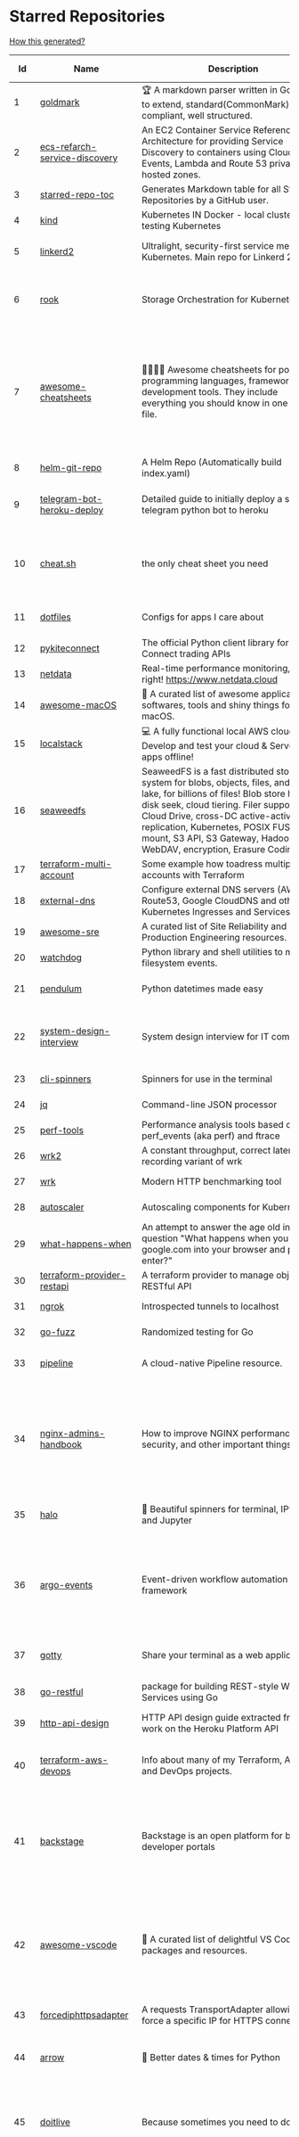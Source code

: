 # Starred Repositories  

[How this generated?](../master/USAGE.md)  

| Id 			| Name			| Description | Star Counts | Topics/Tags   | Last Updated 	|  
| ----------- | ----------- 	| ----------- | ----------- | ----------- 	| -----------   |  
|1|[goldmark](https://github.com/yuin/goldmark.git)|:trophy: A markdown parser written in Go. Easy to extend, standard(CommonMark) compliant, well structured.|1903||24-11-2021|  
|2|[ecs-refarch-service-discovery](https://github.com/awslabs/ecs-refarch-service-discovery.git)|An EC2 Container Service Reference Architecture for providing Service Discovery to containers using CloudWatch Events, Lambda and Route 53 private hosted zones. |435||25-7-2016|  
|3|[starred-repo-toc](https://github.com/yks0000/starred-repo-toc.git)|Generates Markdown table for all Starred Repositories by a GitHub user.|4||2-2-2022|  
|4|[kind](https://github.com/kubernetes-sigs/kind.git)|Kubernetes IN Docker - local clusters for testing Kubernetes|9217||28-1-2022|  
|5|[linkerd2](https://github.com/linkerd/linkerd2.git)|Ultralight, security-first service mesh for Kubernetes. Main repo for Linkerd 2.x.|8058|service-mesh, rust, golang, kubernetes, linkerd, cloud-native|1-2-2022|  
|6|[rook](https://github.com/rook/rook.git)|Storage Orchestration for Kubernetes|9490|storage, kubernetes, ceph, storage-cluster, docker, cloud-native, etcd, cncf|1-2-2022|  
|7|[awesome-cheatsheets](https://github.com/LeCoupa/awesome-cheatsheets.git)|👩‍💻👨‍💻 Awesome cheatsheets for popular programming languages, frameworks and development tools. They include everything you should know in one single file.|26678|cheatsheets, javascript, bash, nodejs, cheatsheet, database, language, frontend, backend, feathersjs, redis, vuejs, vim, django, programming-language, xcode, php, docker, kubernetes, sailsjs|22-1-2022|  
|8|[helm-git-repo](https://github.com/yks0000/helm-git-repo.git)|A Helm Repo (Automatically build index.yaml)|1||6-4-2021|  
|9|[telegram-bot-heroku-deploy](https://github.com/AnshumanFauzdar/telegram-bot-heroku-deploy.git)|Detailed guide to initially deploy a simple telegram python bot to heroku|29|heroku-app, telegram-bot, telegram, deploy, hacktoberfest|7-10-2020|  
|10|[cheat.sh](https://github.com/chubin/cheat.sh.git)|the only cheat sheet you need|28103|cheatsheet, curl, terminal, command-line, cli, examples, documentation, help, tldr, hacktoberfest2021|1-1-2022|  
|11|[dotfiles](https://github.com/bbkane/dotfiles.git)|Configs for apps I care about|19|dotfiles, zsh, neovim, vscode, git, sqlite, sqlite3|26-1-2022|  
|12|[pykiteconnect](https://github.com/zerodha/pykiteconnect.git)|The official Python client library for the Kite Connect trading APIs|639||3-12-2021|  
|13|[netdata](https://github.com/netdata/netdata.git)|Real-time performance monitoring, done right! https://www.netdata.cloud|57561||2-2-2022|  
|14|[awesome-macOS](https://github.com/iCHAIT/awesome-macOS.git)|  A curated list of awesome applications, softwares, tools and shiny things for macOS.|12701||9-1-2022|  
|15|[localstack](https://github.com/localstack/localstack.git)|💻  A fully functional local AWS cloud stack. Develop and test your cloud & Serverless apps offline!|38471||2-2-2022|  
|16|[seaweedfs](https://github.com/chrislusf/seaweedfs.git)|SeaweedFS is a fast distributed storage system for blobs, objects, files, and data lake, for billions of files! Blob store has O(1) disk seek, cloud tiering. Filer supports Cloud Drive, cross-DC active-active replication, Kubernetes, POSIX FUSE mount, S3 API, S3 Gateway, Hadoop, WebDAV, encryption, Erasure Coding.|13765||1-2-2022|  
|17|[terraform-multi-account](https://github.com/inovex/terraform-multi-account.git)|Some example how toadress multiple aws accounts with Terraform|20||12-6-2018|  
|18|[external-dns](https://github.com/kubernetes-sigs/external-dns.git)|Configure external DNS servers (AWS Route53, Google CloudDNS and others) for Kubernetes Ingresses and Services|4917||2-2-2022|  
|19|[awesome-sre](https://github.com/dastergon/awesome-sre.git)|A curated list of Site Reliability and Production Engineering resources.|7935||13-1-2022|  
|20|[watchdog](https://github.com/gorakhargosh/watchdog.git)|Python library and shell utilities to monitor filesystem events.|5128||29-12-2021|  
|21|[pendulum](https://github.com/sdispater/pendulum.git)|Python datetimes made easy|4684|python, datetime, date, time, python3, timezones|18-1-2022|  
|22|[system-design-interview](https://github.com/checkcheckzz/system-design-interview.git)|System design interview for IT companies|16704|interview, interview-questions, interview-preparation, design-systems, system, system-design|23-12-2020|  
|23|[cli-spinners](https://github.com/sindresorhus/cli-spinners.git)|Spinners for use in the terminal|1897||1-10-2021|  
|24|[jq](https://github.com/stedolan/jq.git)|Command-line JSON processor|21231||24-10-2021|  
|25|[perf-tools](https://github.com/brendangregg/perf-tools.git)|Performance analysis tools based on Linux perf_events (aka perf) and ftrace|8047||14-1-2020|  
|26|[wrk2](https://github.com/giltene/wrk2.git)|A constant throughput, correct latency recording variant of wrk|3327||24-9-2019|  
|27|[wrk](https://github.com/wg/wrk.git)|Modern HTTP benchmarking tool|31167||7-2-2021|  
|28|[autoscaler](https://github.com/kubernetes/autoscaler.git)|Autoscaling components for Kubernetes|5311||1-2-2022|  
|29|[what-happens-when](https://github.com/alex/what-happens-when.git)|An attempt to answer the age old interview question "What happens when you type google.com into your browser and press enter?"|31807||7-4-2021|  
|30|[terraform-provider-restapi](https://github.com/Mastercard/terraform-provider-restapi.git)|A terraform provider to manage objects in a RESTful API|543||6-9-2021|  
|31|[ngrok](https://github.com/inconshreveable/ngrok.git)|Introspected tunnels to localhost|21329||31-5-2016|  
|32|[go-fuzz](https://github.com/dvyukov/go-fuzz.git)|Randomized testing for Go|4248|fuzzing, testing, go|14-9-2021|  
|33|[pipeline](https://github.com/tektoncd/pipeline.git)|A cloud-native Pipeline resource.|6859|tekton, pipeline, kubernetes, cdf, hacktoberfest|1-2-2022|  
|34|[nginx-admins-handbook](https://github.com/trimstray/nginx-admins-handbook.git)|How to improve NGINX performance, security, and other important things.|12520|nginx, nginx-proxy, nginx-configuration, security, performance, http, https, ssllabs, notes, cheatsheet, reference, handbook, best-practices, hacks, snippets, tengine, openresty|20-10-2021|  
|35|[halo](https://github.com/manrajgrover/halo.git)|💫 Beautiful spinners for terminal, IPython and Jupyter|2540|halo, spinner, python, jupyter, ora, ipython, async|9-11-2020|  
|36|[argo-events](https://github.com/argoproj/argo-events.git)|Event-driven workflow automation framework|1335|kubernetes, event-driven, cloudevents, workflows, triggers, automation-framework, cloud-native, argo, pipelines, event-source, workflow-automation|2-2-2022|  
|37|[gotty](https://github.com/yudai/gotty.git)|Share your terminal as a web application|16203|tty, terminal, browser, web, go, websocket, javascript, typescript|13-12-2017|  
|38|[go-restful](https://github.com/emicklei/go-restful.git)|package for building REST-style Web Services using Go|4361|rest, go, customizable, routing, openapi|8-1-2022|  
|39|[http-api-design](https://github.com/interagent/http-api-design.git)|HTTP API design guide extracted from work on the Heroku Platform API|13533||18-11-2021|  
|40|[terraform-aws-devops](https://github.com/antonbabenko/terraform-aws-devops.git)|Info about many of my Terraform, AWS, and DevOps projects.|262|terraform, infrastructure-as-code, aws, aws-community, antonbabenko|21-12-2021|  
|41|[backstage](https://github.com/backstage/backstage.git)|Backstage is an open platform for building developer portals|14830|infrastructure, dx, developer-experience, developer-portal, service-catalog, microservices, cncf, backstage, hacktoberfest|2-2-2022|  
|42|[awesome-vscode](https://github.com/viatsko/awesome-vscode.git)|🎨 A curated list of delightful VS Code packages and resources.|19804|visual-studio, vscode, vscode-theme, vscode-extension, awesome, awesome-list, list, visualstudio, visual-studio-code, visual-studio-code-extension, visual-studio-code-theme|9-12-2021|  
|43|[forcediphttpsadapter](https://github.com/Roadmaster/forcediphttpsadapter.git)|A requests TransportAdapter allowing to force a specific IP for HTTPS connections.|37||1-11-2021|  
|44|[arrow](https://github.com/arrow-py/arrow.git)|🏹 Better dates & times for Python|7741|python, arrow, datetime, date, time, timestamp, timezones, hacktoberfest|20-1-2022|  
|45|[doitlive](https://github.com/sloria/doitlive.git)|Because sometimes you need to do it live|3088|command-line, presentations, python, live-coding, cli, click, bash, zsh, ipython, script, hacktoberfest|24-5-2021|  
|46|[onedev](https://github.com/theonedev/onedev.git)|Super Easy All-In-One DevOps Platform|5036|git, devops, docker, kubernetes, continuous-integration, continuous-deployment, issue-tracker|28-1-2022|  
|47|[portainer](https://github.com/portainer/portainer.git)|Making Docker and Kubernetes management easy.|20770|docker, docker-swarm, ui, docker-deployment, docker-compose, docker-container, docker-image, portainer, docker-ui, dockerfile, moby, hacktoberfest, kubernetes|1-2-2022|  
|48|[haproxy](https://github.com/haproxy/haproxy.git)|HAProxy Load Balancer's development branch (mirror of git.haproxy.org)|2565|haproxy, load-balancer, reverse-proxy, proxy, http, http2, cache, fastcgi, high-availability, https, ipv6, proxy-protocol, ddos-mitigation, tls13, high-performance, caching|1-2-2022|  
|49|[resume.github.com](https://github.com/resume/resume.github.com.git)|Resumes generated using the GitHub informations|50627||5-8-2016|  
|50|[locust](https://github.com/locustio/locust.git)|Scalable user load testing tool written in Python|18081|locust, python, load-testing, performance-testing, http, benchmarking, load-generator|1-2-2022|  
|51|[jsonnet](https://github.com/google/jsonnet.git)|Jsonnet - The data templating language|5334|jsonnet, configuration, config, functional, json|23-1-2022|  
|52|[Python-Sample-Application](https://github.com/uber/Python-Sample-Application.git)|-|352||9-3-2015|  
|53|[fortio-operator](https://github.com/verfio/fortio-operator.git)|Load Testing Operator within the Kubernetes cluster and outside of it.|35||18-3-2019|  
|54|[kubeflow](https://github.com/kubeflow/kubeflow.git)|Machine Learning Toolkit for Kubernetes|11161|ml, kubernetes, minikube, tensorflow, notebook, google-kubernetes-engine, jupyter, machine-learning, kubeflow|27-1-2022|  
|55|[ultimate-go](https://github.com/hoanhan101/ultimate-go.git)|The Ultimate Go Study Guide|14721|golang, computer-systems, programming, ebook, study-guide|17-9-2021|  
|56|[kube2iam](https://github.com/jtblin/kube2iam.git)|kube2iam  provides different AWS IAM roles for pods running on Kubernetes|1780|kubernetes, aws|13-1-2022|  
|57|[sre-interview-prep-guide](https://github.com/mxssl/sre-interview-prep-guide.git)|Site Reliability Engineer Interview Preparation Guide|2602|study, preparation, sre, sre-interview, interview-preparation, site-reliability-engineer|29-1-2022|  
|58|[gitops-engine](https://github.com/argoproj/gitops-engine.git)|Democratizing GitOps|1267|gitops, kubernetes, continuous-deployment|26-1-2022|  
|59|[Terraform-012](https://github.com/addamstj/Terraform-012.git)|Code for the Terraform course|50||6-7-2020|  
|60|[codebytere.github.io](https://github.com/codebytere/codebytere.github.io.git)|personal website|421||17-1-2022|  
|61|[examples](https://github.com/kubernetes/examples.git)|Kubernetes application example tutorials|4724||31-1-2022|  
|62|[spinner](https://github.com/briandowns/spinner.git)|Go (golang) package with 90 configurable terminal spinner/progress indicators.|1683|go, golang, spinner, statusbar, cli, terminal, terminal-ui, progress-bar, progressbar, indicator|1-1-2022|  
|63|[k9s](https://github.com/derailed/k9s.git)|🐶 Kubernetes CLI To Manage Your Clusters In Style!|15185|k9s, kubernetes, kubernetes-cli, kubernetes-clusters, k8s, k8s-cluster, go, golang|25-1-2022|  
|64|[Reloader](https://github.com/stakater/Reloader.git)|A Kubernetes controller to watch changes in ConfigMap and Secrets and do rolling upgrades on Pods with their associated Deployment, StatefulSet, DaemonSet and DeploymentConfig – [✩Star] if you're using it!|3067|kubernetes, openshift, configmap, secrets, pods, deployments, daemonset, statefulsets, k8s, watch-changes, deploymentconfigs|2-1-2022|  
|65|[terraform-cdk](https://github.com/hashicorp/terraform-cdk.git)|Define infrastructure resources using programming constructs and provision them using HashiCorp Terraform|3182|terraform, cdk, cdktf|2-2-2022|  
|66|[goaccess](https://github.com/allinurl/goaccess.git)|GoAccess is a real-time web log analyzer and interactive viewer that runs in a terminal in *nix systems or through your browser.|14257|goaccess, c, real-time, data-analysis, analytics, nginx, apache, webserver, web-analytics, monitoring, dashboard, command-line, gdpr, privacy, cli, tui, google-analytics, ncurses, terminal|1-2-2022|  
|67|[python](https://github.com/kubernetes-client/python.git)|Official Python client library for kubernetes|4507|kubernetes, client-python, k8s, library, k8s-sig-api-machinery|1-2-2022|  
|68|[dailybot](https://github.com/sapumar/dailybot.git)|Simple telegram bot to remind about the daily stand up|8|bot, daily-standup, standup-meetings, standup, standupbot|23-12-2021|  
|69|[opencv-python](https://github.com/opencv/opencv-python.git)|Automated CI toolchain to produce precompiled opencv-python, opencv-python-headless, opencv-contrib-python and opencv-contrib-python-headless packages.|2510|opencv, python, wheel, python-3, opencv-python, opencv-contrib-python, precompiled, pypi, manylinux|25-1-2022|  
|70|[go-leetcode](https://github.com/austingebauer/go-leetcode.git)|A collection of 100+ popular LeetCode problems solved in Go.|1691|leetcode, ctci|10-3-2021|  
|71|[microsoft-authentication-library-for-python](https://github.com/AzureAD/microsoft-authentication-library-for-python.git)|Microsoft Authentication Library (MSAL) for Python makes it easy to authenticate to Azure Active Directory. These documented APIs are stable https://msal-python.readthedocs.io. If you have questions but do not have a github account, ask your questions on Stackoverflow with tag "msal" + "python".|362|msal-python, azure, sdks, microsoft-identity-platform|25-1-2022|  
|72|[awesome-deep-learning](https://github.com/ChristosChristofidis/awesome-deep-learning.git)|A curated list of awesome Deep Learning tutorials, projects and communities.|18252|deep-learning, neural-network, machine-learning, awesome, awesome-list, recurrent-networks, deep-networks, deep-learning-tutorial, face-images|30-11-2020|  
|73|[kubernetes](https://github.com/kubernetes/kubernetes.git)|Production-Grade Container Scheduling and Management|85054|kubernetes, go, cncf, containers|2-2-2022|  
|74|[managers-playbook](https://github.com/ksindi/managers-playbook.git)|:book: Heuristics for effective management|4569|management, one-on-ones, feedback, advice, coaching, meetings, decision-making|3-8-2021|  
|75|[linkedin-skill-assessments-quizzes](https://github.com/Ebazhanov/linkedin-skill-assessments-quizzes.git)|Full reference of LinkedIn answers 2022 for skill assessments, LinkedIn test, questions and answers (aws-lambda, rest-api, javascript, react, git, html, jquery, mongodb, java, Go, python, machine-learning, power-point) linkedin excel test lösungen, linkedin machine learning test|8946|linkedin, quiz-questions, answers, assessment, quiz, linkedin-questions, free, hacktoberfest, hacktoberfest2020, exam, skills, stargazers, hacktoberfest2021, golang|2-2-2022|  
|76|[dapr](https://github.com/dapr/dapr.git)|Dapr is a portable, event-driven, runtime for building distributed applications across cloud and edge.|16803|microservices, microservice, kubernetes, sidecar, state-management, event-driven, pubsub, serverless, containers|1-2-2022|  
|77|[helmfile](https://github.com/roboll/helmfile.git)|Deploy Kubernetes Helm Charts|3692|kubernetes, helm, chart|23-1-2022|  
|78|[octant](https://github.com/vmware-tanzu/octant.git)|Highly extensible platform for developers to better understand the complexity of Kubernetes clusters.|5679|golang, octant, kubernetes-clusters, go, kubernetes|26-1-2022|  
|79|[cdk8s](https://github.com/cdk8s-team/cdk8s.git)|Define Kubernetes native apps and abstractions using object-oriented programming|2772||1-2-2022|  
|80|[kubewatch](https://github.com/bitnami-labs/kubewatch.git)|Watch k8s events and trigger Handlers|2334|golang, kubernetes, slack|10-9-2020|  
|81|[charts](https://github.com/helm/charts.git)|⚠️(OBSOLETE) Curated applications for Kubernetes|15360|kubernetes, charts, helm|21-12-2021|  
|82|[faas](https://github.com/openfaas/faas.git)|OpenFaaS - Serverless Functions Made Simple|21022|functions-as-a-service, functions, lambda, serverless, prometheus, kubernetes, k8s, serverless-functions, paas, gitops, faas, docker, golang, nodejs|1-2-2022|  
|83|[faker](https://github.com/joke2k/faker.git)|Faker is a Python package that generates fake data for you.|13671|python, fake, testing, dataset, fake-data, test-data, test-data-generator|1-2-2022|  
|84|[linux](https://github.com/torvalds/linux.git)|Linux kernel source tree|126304||1-2-2022|  
|85|[aws-cloudformation-user-guide](https://github.com/awsdocs/aws-cloudformation-user-guide.git)|The open source version of the AWS CloudFormation User Guide|606|aws, aws-cloudformation, cloudformation|26-1-2022|  
|86|[argo-workflows](https://github.com/argoproj/argo-workflows.git)|Workflow engine for Kubernetes|10337|workflow, kubernetes, argo, dag, knative, airflow, machine-learning, argo-workflows, workflow-engine, hacktoberfest, cloud-native, cncf, k8s|2-2-2022|  
|87|[terminalizer](https://github.com/faressoft/terminalizer.git)|🦄 Record your terminal and generate animated gif images or share a web player|12297|terminal, record, capture, shot, bash, powershell, gif, animated, generate, theme, colors, font, repeat, command-line, shell, zsh, bash-profile, render, tty, pty|18-4-2020|  
|88|[sceptre](https://github.com/Sceptre/sceptre.git)|Build better AWS infrastructure|1287|aws, cloudformation, infrastructure, python, devops, cloud, sceptre|31-1-2022|  
|89|[sealed-secrets](https://github.com/bitnami-labs/sealed-secrets.git)|A Kubernetes controller and tool for one-way encrypted Secrets|4522|kubernetes, kubernetes-secrets, devops-workflow, encrypt-secrets, gitops|27-1-2022|  
|90|[python-patterns](https://github.com/faif/python-patterns.git)|A collection of design patterns/idioms in Python|30160|python, idioms, design-patterns|7-12-2021|  
|91|[kafka-monitor](https://github.com/linkedin/kafka-monitor.git)|Xinfra Monitor monitors the availability of Kafka clusters by producing synthetic workloads using end-to-end pipelines to obtain derived vital statistics - E2E latency, service produce/consume availability, offsets commit availability & latency, message loss rate and more.|1832|kafka-monitor, kafka-cluster, monitor-topic, partition, broker, partition-count, leader, latency, cluster, metrics, kmf, kafka-broker, xinfra-monitor, monitor-single-clusters, reassigns-partition, jmx-metrics, clusters, xinfra, monitor, topic|24-1-2022|  
|92|[tv](https://github.com/alexhallam/tv.git)|📺(tv) Tidy Viewer is a cross-platform CLI csv pretty printer that uses column styling to maximize viewer enjoyment.|1378|cli, terminal, csv, pretty-printer, pretty-print, command-line-tool, data-science, rust, command-line, tabular-data, tibble, dataframe, datatable, csv-viewer, csv-visualization, csv-pretty-print, csv-cat, column, csv-column, hacktoberfest|26-1-2022|  
|93|[sqlc](https://github.com/kyleconroy/sqlc.git)|Generate type-safe code from SQL|4744|go, postgresql, sql, orm, code-generator, mysql, python, kotlin|2-2-2022|  
|94|[devops-exercises](https://github.com/bregman-arie/devops-exercises.git)|Linux, Jenkins, AWS, SRE, Prometheus, Docker, Python, Ansible, Git, Kubernetes, Terraform, OpenStack, SQL, NoSQL, Azure, GCP, DNS, Elastic, Network, Virtualization. DevOps Interview Questions|21071|devops, aws, linux, ansible, python, docker, prometheus, containers, git, kubernetes, interview, interview-questions, terraform, azure, openstack, sql, coding, sre, production-engineer|24-1-2022|  
|95|[kubernetes-handbook](https://github.com/rootsongjc/kubernetes-handbook.git)|Kubernetes中文指南/云原生应用架构实践手册 -  https://jimmysong.io/kubernetes-handbook|9565|kubernetes, cloud-native, service-mesh, handbook, cncf, gitbook|1-2-2022|  
|96|[kustomize](https://github.com/kubernetes-sigs/kustomize.git)|Customization of kubernetes YAML configurations|8024|k8s-sig-cli, hacktoberfest|2-2-2022|  
|97|[minikube](https://github.com/kubernetes/minikube.git)|Run Kubernetes locally|23129|minikube, kubernetes, cluster, containers, go, cncf|1-2-2022|  
|98|[slate](https://github.com/slatedocs/slate.git)|Beautiful static documentation for your API|33621|slate, api-documentation, api, static-site-generator|15-12-2021|  
|99|[kubespray](https://github.com/kubernetes-sigs/kubespray.git)|Deploy a Production Ready Kubernetes Cluster|11802|kubernetes-cluster, ansible, kubernetes, high-availability, bare-metal, gce, aws, kubespray, k8s-sig-cluster-lifecycle, hacktoberfest|2-2-2022|  
|100|[profile-summary-for-github](https://github.com/tipsy/profile-summary-for-github.git)|Tool for visualizing GitHub profiles|19510|kotlin, webapp, github-api, javalin|13-9-2021|  
|101|[recommenders](https://github.com/microsoft/recommenders.git)|Best Practices on Recommendation Systems|12134|machine-learning, recommender, ranking, deep-learning, python, jupyter-notebook, recommendation-algorithm, rating, operationalization, kubernetes, azure, microsoft, recommendation-system, recommendation-engine, recommendation, data-science, tutorial, artificial-intelligence|13-1-2022|  
|102|[pyenv](https://github.com/pyenv/pyenv.git)|Simple Python version management|26004|python, shell|2-2-2022|  
|103|[schema](https://github.com/keleshev/schema.git)|Schema validation just got Pythonic|2515||1-12-2021|  
|104|[yq](https://github.com/mikefarah/yq.git)|yq is a portable command-line YAML, JSON and XML processor|4984|yaml-processor, yaml, cli, golang, splat, devops-tools, portable, bash, xml, json, csv|1-2-2022|  
|105|[teleport](https://github.com/gravitational/teleport.git)|Certificate authority and access plane for SSH, Kubernetes, web apps, databases and desktops|10967|ssh, go, bastion, teleport-binaries, certificate, golang, cluster, teleport, firewall, security, jumpserver, rbac, audit, pam, kubernetes, kubernetes-access, firewalls, database-access, postgres, rdp|1-2-2022|  
|106|[game_control](https://github.com/ChoudharyChanchal/game_control.git)|-|744||19-7-2020|  
|107|[frp](https://github.com/fatedier/frp.git)|A fast reverse proxy to help you expose a local server behind a NAT or firewall to the internet.|53020|proxy, reverse-proxy, tunnel, nat, go, firewall, frp, expose, http-proxy|28-1-2022|  
|108|[vizceral](https://github.com/Netflix/vizceral.git)|WebGL visualization for displaying animated traffic graphs|3885|graph, traffic, visualization, webgl, monitoring|20-7-2019|  
|109|[learnopencv](https://github.com/spmallick/learnopencv.git)|Learn OpenCV  : C++ and Python Examples|15617|computer-vision, machine-learning, ai, deep-learning, deep-neural-networks, deeplearning, computervision, opencv, opencv-python, opencv-library, opencv3, opencv-cpp, opencv-tutorial|25-1-2022|  
|110|[Public-APIs](https://github.com/n0shake/Public-APIs.git)|📚 A public list of APIs from round the web.|17909||30-11-2021|  
|111|[go-github](https://github.com/google/go-github.git)|Go library for accessing the GitHub API|8105|go, github-api|31-1-2022|  
|112|[serverless](https://github.com/serverless/serverless.git)|⚡ Serverless Framework – Build web, mobile and IoT applications with serverless architectures using AWS Lambda, Azure Functions, Google CloudFunctions & more! – |42016|serverless, serverless-framework, serverless-architectures, aws-lambda, google-cloud-functions, azure-functions, aws, microservice, aws-dynamodb|2-2-2022|  
|113|[pi-hole](https://github.com/pi-hole/pi-hole.git)|A black hole for Internet advertisements|34800|pi-hole, ad-blocker, shell, blocker, raspberry-pi, cloud, dnsmasq, dhcp, dhcp-server, dns-server, dashboard, hacktoberfest||  
|114|[sonobuoy](https://github.com/vmware-tanzu/sonobuoy.git)|Sonobuoy is a diagnostic tool that makes it easier to understand the state of a Kubernetes cluster by running a set of Kubernetes conformance tests and other plugins in an accessible and non-destructive manner.|2485|kubernetes, kubernetes-cluster, kubernetes-setup, kubernetes-deployment, discovery, bugreport, heptio, tanzu, sonobuoy, conformance, conformance-tests, cncf|1-2-2022|  
|115|[fastapi](https://github.com/tiangolo/fastapi.git)|FastAPI framework, high performance, easy to learn, fast to code, ready for production|41277|python, json, swagger-ui, redoc, starlette, openapi, api, openapi3, framework, async, asyncio, uvicorn, python3, python-types, pydantic, json-schema, fastapi, swagger, rest, web|1-2-2022|  
|116|[octodns](https://github.com/octodns/octodns.git)|Tools for managing DNS across multiple providers|2120|dns, workflow, infrastructure-as-code|28-1-2022|  
|117|[azure-cli](https://github.com/Azure/azure-cli.git)|Azure Command-Line Interface|2904|azure, azure-cli, cloud|28-1-2022|  
|118|[x509-certificate-exporter](https://github.com/enix/x509-certificate-exporter.git)|A Prometheus exporter to monitor x509 certificates expiration in Kubernetes clusters or standalone|172|prometheus-exporter, kubernetes, monitoring-tool, certificates, expiration-monitoring, dashboard, grafana-dashboard, certificates-focusing, alert|1-2-2022|  
|119|[nprogress](https://github.com/rstacruz/nprogress.git)|For slim progress bars like on YouTube, Medium, etc|23896||19-4-2020|  
|120|[github-cheat-sheet](https://github.com/tiimgreen/github-cheat-sheet.git)|A list of cool features of Git and GitHub.|33782|awesome, awesome-list, list, github, git|6-10-2020|  
|121|[diagrams](https://github.com/mingrammer/diagrams.git)|:art: Diagram as Code for prototyping cloud system architectures|16064|diagram, diagram-as-code, architecture, graphviz|22-1-2022|  
|122|[benten](https://github.com/intuit/benten.git)|Chatbot Development Framework (with Slack integration for Jira and Jenkins)|125||31-3-2021|  
|123|[mux](https://github.com/gorilla/mux.git)|A powerful HTTP router and URL matcher for building Go web servers with 🦍|15948|mux, go, gorilla, router, http, middleware|12-12-2021|  
|124|[GolangTraining](https://github.com/GoesToEleven/GolangTraining.git)|Training for Golang (go language)|7892||4-12-2018|  
|125|[face_recognition](https://github.com/ageitgey/face_recognition.git)|The world's simplest facial recognition api for Python and the command line|42988|machine-learning, face-detection, face-recognition, python|14-6-2021|  
|126|[MQTT-Explorer](https://github.com/thomasnordquist/MQTT-Explorer.git)|An all-round MQTT client that provides a structured topic overview|1616|mqtt, mqtt-explorer, homeautomation, mqtt-client, mqtt-smarthome, mqtt-tool|11-8-2021|  
|127|[k3s](https://github.com/k3s-io/k3s.git)|Lightweight Kubernetes|19073|kubernetes, k8s|1-2-2022|  
|128|[cheatsheets.pdf](https://github.com/qg0/cheatsheets.pdf.git)|📚 Various cheatsheets in PDF|195|pandas, keras, python, django, deep-learning, scikit-learn, skipy, numpy, python3, django-framework, r, jupyter, jython, ipython, cheatsheet, apache-spark, cheat-sheets, cheatsheets, jquery, php|19-3-2021|  
|129|[pre-commit-terraform](https://github.com/antonbabenko/pre-commit-terraform.git)|pre-commit git hooks to take care of Terraform configurations|1503|git-hooks, terraform, code-style, hooks, pre-commit, automation|11-1-2022|  
|130|[nocode](https://github.com/kelseyhightower/nocode.git)|The best way to write secure and reliable applications. Write nothing; deploy nowhere.|51356||21-1-2020|  
|131|[terraform-best-practices](https://github.com/antonbabenko/terraform-best-practices.git)|Terraform best practices (available in en, fr, es, id, and other languages)|1197|terraform, terraform-configurations, best-practices, free, terraform-modules, ebook|24-1-2022|  
|132|[awesome-shell](https://github.com/alebcay/awesome-shell.git)|A curated list of awesome command-line frameworks, toolkits, guides and gizmos. Inspired by awesome-php.|22877|awesome-list, awesome, list, zsh, fish, bash, cli, shell|31-8-2021|  
|133|[terratest](https://github.com/gruntwork-io/terratest.git)| Terratest is a Go library that makes it easier to write automated tests for your infrastructure code.|5873|devops, testing, testing-library, aws, terraform, packer, docker, golang|1-2-2022|  
|134|[nicstat](https://github.com/scotte/nicstat.git)|Fork of https://sourceforge.net/projects/nicstat/ to fix bugs|54|||  
|135|[argo-rollouts](https://github.com/argoproj/argo-rollouts.git)|Progressive Delivery for Kubernetes|1346|gitops, canary, bluegreen, kubernetes, argoproj, deployments, experiments, argo-rollouts, progressive-delivery|2-2-2022|  
|136|[design-patterns-for-humans](https://github.com/kamranahmedse/design-patterns-for-humans.git)|An ultra-simplified explanation to design patterns|32628|design-patterns, architecture, software-engineering, engineering, principles, computer-science|22-11-2020|  
|137|[istio](https://github.com/istio/istio.git)|Connect, secure, control, and observe services.|29402|microservices, service-mesh, lyft-envoy, kubernetes, api-management, circuit-breaker, polyglot-microservices, enforce-policies, proxies, microservice, envoy, consul, nomad, request-routing, resiliency, fault-injection||  
|138|[resume-cli](https://github.com/jsonresume/resume-cli.git)|CLI tool to easily setup a new resume 📑|4018|cli, javascript, resume, json|12-1-2022|  
|139|[gitbook](https://github.com/GitbookIO/gitbook.git)|📝 Modern documentation format and toolchain using Git and Markdown|24400||27-12-2018|  
|140|[fortio](https://github.com/fortio/fortio.git)|Fortio load testing library, command line tool, advanced echo server and web UI in go (golang). Allows to specify a set query-per-second load and record latency histograms and other useful stats.|2258|golang, golang-library, golang-application, performance, performance-testing, performance-visualization, http, grpc, proxy, go|24-12-2021|  
|141|[cobra](https://github.com/spf13/cobra.git)|A Commander for modern Go CLI interactions|25037|cobra, cobra-library, cobra-generator, posix-compliant-flags, command-cobra, cli-app, command-line, commandline, command, cli, go, golang, golang-library, golang-application, subcommands, posix||  
|142|[vscode](https://github.com/microsoft/vscode.git)|Visual Studio Code|127067|editor, electron, visual-studio-code, typescript, microsoft|2-2-2022|  
|143|[osquery](https://github.com/osquery/osquery.git)|SQL powered operating system instrumentation, monitoring, and analytics.|18619|security, monitoring, intrusion-detection, sql, hacktoberfest|1-2-2022|  
|144|[hyper](https://github.com/vercel/hyper.git)|A terminal built on web technologies|37766|terminal, javascript, html, css, react, terminal-emulators, hyper, macos, linux|2-2-2022|  
|145|[awesome-hyper](https://github.com/bnb/awesome-hyper.git)|🖥 Delightful Hyper plugins, themes, and resources|9720|hyper, hyperterm, zeit, terminal, awesome, awesome-list|13-7-2021|  
|146|[poetry](https://github.com/python-poetry/poetry.git)|Python dependency management and packaging made easy.|18117|python, dependency-manager, package-manager, packaging, hacktoberfest|30-1-2022|  
|147|[chef](https://github.com/chef/chef.git)|Chef Infra, a powerful automation platform that transforms infrastructure into code automating how infrastructure is configured, deployed and managed across any environment, at any scale|6805|chef, devops, cfgmgt, infrastructure, automation, deployment, hacktoberfest|1-2-2022|  
|148|[og-aws](https://github.com/open-guides/og-aws.git)|📙 Amazon Web Services — a practical guide|30746|||  
|149|[black](https://github.com/psf/black.git)|The uncompromising Python code formatter|24937|python, code, formatter, codeformatter, gofmt, yapf, autopep8, pre-commit-hook|2-2-2022|  
|150|[professional-programming](https://github.com/charlax/professional-programming.git)|A collection of full-stack resources for programmers.|16049|read-articles, programmer, professional, scalability, concepts, documentation, lessons-learned, engineer, programming-language, learning, architecture, computer-science|24-1-2022|  
|151|[kubetools](https://github.com/collabnix/kubetools.git)|Kubetools - Curated List of Kubernetes Tools|410|hacktoberfest, hacktoberfest2020, kubernetes, helm, helmpack, helmcharts, jenkins, iot, monitoring, monitoring-tool, prometheus, thanos, grafana, kubernetes-clusters, kubernetes-operational, kubernetes-resource, k8s-cluster, kubernetes-cli|19-1-2022|  
|152|[interactive-coding-challenges](https://github.com/donnemartin/interactive-coding-challenges.git)|120+ interactive Python coding interview challenges (algorithms and data structures).  Includes Anki flashcards.|24657|python, algorithm, data-structure, development, programming, coding, interview, interview-questions, interview-practice, competitive-programming|5-8-2020|  
|153|[sops](https://github.com/mozilla/sops.git)|Simple and flexible tool for managing secrets|9056|security, secret-distribution, devops, aws, pgp, gcp, secret-management, azure, sops|8-4-2021|  
|154|[grequests](https://github.com/spyoungtech/grequests.git)|Requests + Gevent = <3|3936||26-1-2022|  
|155|[ohmyzsh](https://github.com/ohmyzsh/ohmyzsh.git)|🙃   A delightful community-driven (with 2,000+ contributors) framework for managing your zsh configuration. Includes 300+ optional plugins (rails, git, macOS, hub, docker, homebrew, node, php, python, etc), 140+ themes to spice up your morning, and an auto-update tool so that makes it easy to keep up with the latest updates from the community.|140137|shell, zsh-configuration, theme, terminal, productivity, hacktoberfest, zsh, cli, cli-app, themes, plugins, plugin-framework|1-2-2022|  
|156|[python-fire](https://github.com/google/python-fire.git)|Python Fire is a library for automatically generating command line interfaces (CLIs) from absolutely any Python object.|21886|python, cli|17-6-2021|  
|157|[awesome-sysadmin](https://github.com/awesome-foss/awesome-sysadmin.git)|A curated list of amazingly awesome open source sysadmin resources.|12985|awesome, awesome-list, sysadmin, list||  
|158|[fish-shell](https://github.com/fish-shell/fish-shell.git)|The user-friendly command line shell.|18147|||  
|159|[leveldb](https://github.com/google/leveldb.git)|LevelDB is a fast key-value storage library written at Google that provides an ordered mapping from string keys to string values.|28260||17-1-2022|  
|160|[kong](https://github.com/Kong/kong.git)|🦍 The Cloud-Native API Gateway |31135|api-gateway, nginx, luajit, microservices, api-management, serverless, apis, iot, consul, docker, reverse-proxy, cloud-native, microservice, kong, devops, servicecontrol, kubernetes, kubernetes-ingress-controller, kubernetes-ingress||  
|161|[blockly](https://github.com/google/blockly.git)|The web-based visual programming editor.|9968||19-1-2022|  
|162|[envoy](https://github.com/envoyproxy/envoy.git)|Cloud-native high-performance edge/middle/service proxy|18859|cats, rocket-ships, cars, more-cats, cats-over-dogs, nanoservices, corgis, cncf|2-2-2022|  
|163|[truffleHog](https://github.com/trufflesecurity/truffleHog.git)|Searches through git repositories for high entropy strings and secrets, digging deep into commit history|6308|entropy, secret, entropy-checks, regex, trufflehog|27-1-2022|  
|164|[vscode-debug-visualizer](https://github.com/hediet/vscode-debug-visualizer.git)|An extension for VS Code that visualizes data during debugging.|7154|vscode-extension, hacktoberfest, visualization|19-8-2021|  
|165|[docker-cheat-sheet](https://github.com/wsargent/docker-cheat-sheet.git)|Docker Cheat Sheet|20600|docker, cheet-sheet|31-10-2021|  
|166|[fd](https://github.com/sharkdp/fd.git)|A simple, fast and user-friendly alternative to 'find'|20467|command-line, tool, filesystem, search, regex, rust, cli, terminal, hacktoberfest|1-2-2022|  
|167|[terraform-course](https://github.com/wardviaene/terraform-course.git)|Course files for my Udemy course about Terraform|1227||14-1-2022|  
|168|[mattermost-server](https://github.com/mattermost/mattermost-server.git)|Mattermost is an open source platform for secure collaboration across the entire software development lifecycle.|21810|collaboration, mattermost, golang, react-native, hacktoberfest|1-2-2022|  
|169|[ora](https://github.com/sindresorhus/ora.git)|Elegant terminal spinner|7499||13-9-2021|  
|170|[k8s-conformance](https://github.com/cncf/k8s-conformance.git)|🧪CNCF K8s Conformance Working Group|640|cncf, kubernetes, conformance|1-2-2022|  
|171|[sdkman-cli](https://github.com/sdkman/sdkman-cli.git)|The SDKMAN! Command Line Interface|4461||21-1-2022|  
|172|[xdp-tutorial](https://github.com/xdp-project/xdp-tutorial.git)|XDP tutorial|1138|xdp, bpf, libbpf, tutorial||  
|173|[awesome-python-applications](https://github.com/mahmoud/awesome-python-applications.git)|💿 Free software that works great, and also happens to be open-source Python. |13383|python, application, video, audio, graphics, gui, productivity, education, science, game|11-10-2021|  
|174|[sanic](https://github.com/sanic-org/sanic.git)|Next generation Python web server/framework   Build fast. Run fast.|15816|python, framework, asyncio, api-server, web, web-server, web-framework, asgi, sanic|2-2-2022|  
|175|[predictive-horizontal-pod-autoscaler](https://github.com/jthomperoo/predictive-horizontal-pod-autoscaler.git)|Horizontal Pod Autoscaler built with predictive abilities using statistical models|161|predictive-analytics, kubernetes, autoscaler, cpa, custompodautoscaler, custom-pod-autoscaler, horizontal-pod-autoscaler, predictions, statistical-models, replicas, autoscaling, hacktoberfest|28-12-2021|  
|176|[terraform](https://github.com/hashicorp/terraform.git)|Terraform enables you to safely and predictably create, change, and improve infrastructure. It is an open source tool that codifies APIs into declarative configuration files that can be shared amongst team members, treated as code, edited, reviewed, and versioned.|31088|graph, infrastructure-as-code, terraform, cloud, cloud-management|1-2-2022|  
|177|[awesome-courses](https://github.com/prakhar1989/awesome-courses.git)|:books: List of awesome university courses for learning Computer Science!|39103|computer-science, courses, awesome-list, awesome|2-12-2020|  
|178|[hub](https://github.com/github/hub.git)|A command-line tool that makes git easier to use with GitHub.|21508|go, homebrew, git, github-api, pull-request|4-9-2021|  
|179|[cli](https://github.com/cli/cli.git)|GitHub’s official command line tool|27074|github-api-v4, cli, git, golang|1-2-2022|  
|180|[draft](https://github.com/Azure/draft.git)|A tool for developers to create cloud-native applications on Kubernetes.|3966|kubernetes, helm, developer-tools, containers|26-2-2020|  
|181|[ansible](https://github.com/ansible/ansible.git)|Ansible is a radically simple IT automation platform that makes your applications and systems easier to deploy and maintain. Automate everything from code deployment to network configuration to cloud management, in a language that approaches plain English, using SSH, with no agents to install on remote systems. https://docs.ansible.com.|51994|python, ansible, hacktoberfest|2-2-2022|  
|182|[pulsar](https://github.com/apache/pulsar.git)|Apache Pulsar - distributed pub-sub messaging system|10327|pulsar, pubsub, messaging, streaming, queuing, event-streaming|2-2-2022|  
|183|[awesome-macos-command-line](https://github.com/herrbischoff/awesome-macos-command-line.git)|Use your macOS terminal shell to do awesome things.|25612|macos, macosx, shell, terminal, awesome-list, awesome, list|2-9-2021|  
|184|[geeksforgeeks.pdf](https://github.com/dufferzafar/geeksforgeeks.pdf.git)|Topic wise PDFs of Geeks for Geeks articles. (Last updated in October 2018)|486|||  
|185|[golang-web-dev](https://github.com/GoesToEleven/golang-web-dev.git)|-|2875||13-12-2019|  
|186|[yaspin](https://github.com/pavdmyt/yaspin.git)|A lightweight terminal spinner for Python with safe pipes and redirects 🎁|495||14-11-2021|  
|187|[monkey](https://github.com/bouk/monkey.git)|Monkey patching in Go|2757||9-12-2019|  
|188|[microservices-demo](https://github.com/GoogleCloudPlatform/microservices-demo.git)|Sample cloud-native application with 10 microservices showcasing Kubernetes, Istio, gRPC and OpenCensus.|11601|kubernetes, grpc, istio, opencensus, gke, skaffold, sample-application, google-cloud, samples|28-1-2022|  
|189|[katran](https://github.com/facebookincubator/katran.git)|A high performance layer 4 load balancer|3485|||  
|190|[cloud-custodian](https://github.com/cloud-custodian/cloud-custodian.git)|Rules engine for cloud security, cost optimization, and governance, DSL in yaml for policies to query, filter, and take actions on resources|3986|aws, compliance, cloud, rules-engine, cloud-computing, management, serverless, lambda, gcp, azure|1-2-2022|  
|191|[awesome-awesomeness](https://github.com/bayandin/awesome-awesomeness.git)|A curated list of awesome awesomeness|28483||15-11-2021|  
|192|[kubernetes-network-policy-recipes](https://github.com/ahmetb/kubernetes-network-policy-recipes.git)|Example recipes for Kubernetes Network Policies that you can just copy paste|3773|kubernetes, networking, security|10-1-2022|  
|193|[kubernetes-external-secrets](https://github.com/external-secrets/kubernetes-external-secrets.git)|Integrate external secret management systems with Kubernetes|2496|kubernetes, secrets-management, aws, aws-secrets-manager, vault, hashicorp, kubernetes-external-secrets, secrets-manager|31-1-2022|  
|194|[ksonnet](https://github.com/ksonnet/ksonnet.git)|A CLI-supported framework that streamlines writing and deployment of Kubernetes configurations to multiple clusters.|1153||5-2-2019|  
|195|[tqdm](https://github.com/tqdm/tqdm.git)|A Fast, Extensible Progress Bar for Python and CLI|21041|progressbar, progressmeter, progress-bar, meter, rate, console, terminal, time, progress, gui, python, parallel, cli, utilities, jupyter, discord, telegram, pandas, keras, closember|20-9-2021|  
|196|[viper](https://github.com/spf13/viper.git)|Go configuration with fangs|18117|||  
|197|[google-cloud-python](https://github.com/googleapis/google-cloud-python.git)|Google Cloud Client Library for Python|3789|||  
|198|[prometheus](https://github.com/prometheus/prometheus.git)|The Prometheus monitoring system and time series database.|40863||2-2-2022|  
|199|[blackfriday](https://github.com/russross/blackfriday.git)|Blackfriday: a markdown processor for Go|4868||27-10-2020|  
|200|[telegraf](https://github.com/influxdata/telegraf.git)|The plugin-driven server agent for collecting & reporting metrics.|11114|telegraf, monitoring, time-series, metrics||  
|201|[gcsfuse](https://github.com/GoogleCloudPlatform/gcsfuse.git)|A user-space file system for interacting with Google Cloud Storage|1396||27-1-2022|  
|202|[fasthttp](https://github.com/valyala/fasthttp.git)|Fast HTTP package for Go. Tuned for high performance. Zero memory allocations in hot paths. Up to 10x faster than net/http|16845||1-2-2022|  
|203|[GoCasts](https://github.com/StephenGrider/GoCasts.git)|Companion Repo to https://www.udemy.com/go-the-complete-developers-guide/|1534||25-8-2017|  
|204|[kubesphere](https://github.com/kubesphere/kubesphere.git)|The container platform tailored for Kubernetes multi-cloud, datacenter, and edge management ⎈ 🖥 ☁️|8731|devops, container-management, k8s, cncf, cloud-native, servicemesh, kubesphere, kubernetes-platform-solution, kubernetes, jenkins, istio, observability, multi-cluster, hacktoberfest|28-1-2022|  
|205|[python-cheatsheet](https://github.com/gto76/python-cheatsheet.git)|Comprehensive Python Cheatsheet|27350|cheatsheet, python, reference, python-cheatsheet|29-1-2022|  
|206|[hugo](https://github.com/gohugoio/hugo.git)|The world’s fastest framework for building websites.|56749|go, hugo, static-site-generator, blog-engine, cms, content-management-system, documentation-tool, hacktoberfest|1-2-2022|  
|207|[Python](https://github.com/TheAlgorithms/Python.git)|All Algorithms implemented in Python|128675|python, algorithm, algorithms-implemented, algorithm-competitions, algos, sorts, searches, sorting-algorithms, education, learn, practice, community-driven, interview, hacktoberfest|1-2-2022|  
|208|[argo-cd](https://github.com/argoproj/argo-cd.git)|Declarative continuous deployment for Kubernetes.|8260|argo, kubernetes, continuous-deployment, gitops, continuous-delivery, docker, cd, cicd, pipeline, devops, ci-cd, argo-cd, ksonnet, helm, hacktoberfest|2-2-2022|  
|209|[drawio](https://github.com/jgraph/drawio.git)|Source to app.diagrams.net|27577||2-2-2022|  
|210|[python-guide](https://github.com/realpython/python-guide.git)|Python best practices guidebook, written for humans. |24267|python, guide, book, kennethreitz|5-10-2021|  
|211|[learn-python](https://github.com/trekhleb/learn-python.git)|📚 Playground and cheatsheet for learning Python. Collection of Python scripts that are split by topics and contain code examples with explanations.|11801|python, python3, learning, programming-language, learning-python, learning-by-doing|23-1-2022|  
|212|[iris](https://github.com/kataras/iris.git)|The fastest HTTP/2 Go Web Framework. AWS Lambda, gRPC, MVC, Unique Router, Websockets, Sessions, Test suite, Dependency Injection and more. A true successor of expressjs and laravel   谢谢 https://github.com/kataras/iris/issues/1329  |21791|go, framework, server, middleware, router, performance, iris, web-framework, mvc, golang, expressjs, laravel|22-1-2022|  
|213|[python-prompt-toolkit](https://github.com/prompt-toolkit/python-prompt-toolkit.git)|Library for building powerful interactive command line applications in Python|7527||27-1-2022|  
|214|[dokku](https://github.com/dokku/dokku.git)|A docker-powered PaaS that helps you build and manage the lifecycle of applications|22316|dokku, paas, heroku, docker, kubernetes, nomad, containers, buildpack, devops|29-1-2022|  
|215|[cilium](https://github.com/cilium/cilium.git)|eBPF-based Networking, Security, and Observability|10801|containers, bpf, security, kubernetes, kubernetes-networking, cni, kernel, loadbalancing, monitoring, troubleshooting, xdp, ebpf, k8s, observability, networking|1-2-2022|  
|216|[project-based-learning](https://github.com/practical-tutorials/project-based-learning.git)|Curated list of project-based tutorials|62281|tutorial, project, beginner-project, webdevelopment, python, javascript, cpp, golang||  
|217|[zuul](https://github.com/Netflix/zuul.git)|Zuul is a gateway service that provides dynamic routing, monitoring, resiliency, security, and more.|11680||1-2-2022|  
|218|[learn-regex](https://github.com/ziishaned/learn-regex.git)|Learn regex the easy way|40469|||  
|219|[shiv](https://github.com/linkedin/shiv.git)|shiv is a command line utility for building fully self contained Python zipapps as outlined in PEP 441, but with all their dependencies included.|1365||24-1-2022|  
|220|[docker_practice](https://github.com/yeasy/docker_practice.git)|Learn and understand Docker technologies, with real DevOps practice!|19947|docker, book, cloud-computing, container, kubernetes, swarm, mesos, spark, devops, linux|4-1-2022|  
|221|[opengrok](https://github.com/oracle/opengrok.git)|OpenGrok is a fast and usable source code search and cross reference engine, written in Java|3484|opengrok, java, source, code, search, engine|1-2-2022|  
|222|[traefik](https://github.com/traefik/traefik.git)|The Cloud Native Application Proxy|36665|microservice, docker, marathon, mesos, consul, etcd, kubernetes, load-balancer, reverse-proxy, zookeeper, letsencrypt, golang, go|28-1-2022|  
|223|[salt](https://github.com/saltstack/salt.git)|Software to automate the management and configuration of any infrastructure or application at scale. Get access to the Salt software package repository here: |12155|python, configuration-management, remote-execution, infrastructure-management, zeromq, event-stream, event-management, cloud-providers, cloud-management, cloud-provisioning, infrasructure, infrastructure-automation, infrastructure-as-code, infrastructure-as-a-code, iot, edge, cloud||  
|224|[service-fabric](https://github.com/microsoft/service-fabric.git)|Service Fabric is a distributed systems platform for packaging, deploying, and managing stateless and stateful distributed applications and containers at large scale.|2882|cloud-native, containers, orchestration, distributed-systems, cloud-computing, microservices|16-12-2021|  
|225|[dive](https://github.com/wagoodman/dive.git)|A tool for exploring each layer in a docker image|29812|docker, docker-image, inspector, explorer, cli, tui|2-7-2021|  
|226|[project-layout](https://github.com/golang-standards/project-layout.git)|Standard Go Project Layout|29287|go, golang, project-template, standards, project-structure|22-8-2021|  
|227|[cost-model](https://github.com/kubecost/cost-model.git)|Cross-cloud cost allocation models for Kubernetes workloads|1707|kubernetes, kubecost|1-2-2022|  
|228|[engineering-blogs](https://github.com/kilimchoi/engineering-blogs.git)|A curated list of engineering blogs|20810|engineering-blogs, tech, programming-blogs, software-development, lists|2-7-2021|  
|229|[markdown-here](https://github.com/adam-p/markdown-here.git)|Google Chrome, Firefox, and Thunderbird extension that lets you write email in Markdown and render it before sending.|54281||30-9-2018|  
|230|[admiral](https://github.com/istio-ecosystem/admiral.git)|Admiral provides automatic configuration generation, syncing and service discovery for multicluster Istio service mesh|410|admiral, service-mesh, istio, k8s, multi-cluster, automation, configuration, service-discovery, multicluster, microservices, clusters|25-1-2022|  
|231|[kubernetes-the-hard-way](https://github.com/kelseyhightower/kubernetes-the-hard-way.git)|Bootstrap Kubernetes the hard way on Google Cloud Platform. No scripts.|29797||2-5-2021|  
|232|[interviews](https://github.com/kdn251/interviews.git)|Everything you need to know to get the job.|55963|java, interview, interview-questions, interview-practice, interview-preparation, interview-prep, algorithm, algorithm-challenges, algorithms, algorithm-competitions, technical-coding-interview, leetcode, leetcode-solutions, leetcode-java, coding-interviews, coding-interview, coding-challenge, coding-challenges, leetcode-questions, interviews|6-6-2020|  
|233|[helm](https://github.com/helm/helm.git)|The Kubernetes Package Manager|21059|||  
|234|[skaffold](https://github.com/GoogleContainerTools/skaffold.git)|Easy and Repeatable Kubernetes Development|12420||2-2-2022|  
|235|[crouton](https://github.com/dnschneid/crouton.git)|Chromium OS Universal Chroot Environment|8014|chroot, shell, crouton, minecraft, ubuntu, debian, kali, linux, chromeos|11-1-2022|  
|236|[terrascan](https://github.com/accurics/terrascan.git)|Detect compliance and security violations across Infrastructure as Code to mitigate risk before provisioning cloud native infrastructure.|2756||31-1-2022|  
|237|[grafana](https://github.com/grafana/grafana.git)|The open and composable observability and data visualization platform. Visualize metrics, logs, and traces from multiple sources like Prometheus, Loki, Elasticsearch, InfluxDB, Postgres and many more. |46809|||  
|238|[typing](https://github.com/python/typing.git)|Python static typing home. Contains the source for typing_extensions and the documentation. Also hosts a user help forum.|1130|python, types, typing, static-typing, gradual-typing||  
|239|[marathon](https://github.com/mesosphere/marathon.git)|Deploy and manage containers (including Docker) on top of Apache Mesos at scale.|4036|dcos-orchestration-guild, dcos|27-7-2021|  
|240|[kraken](https://github.com/uber/kraken.git)|P2P Docker registry capable of distributing TBs of data in seconds|4923|docker, docker-registry, container, docker-image, p2p, bittorrent|6-1-2022|  
|241|[python-concurrency](https://github.com/volker48/python-concurrency.git)|Code examples from my toptal engineering blog article|138|python, python-concurrency, asyncio, multiprocessing|1-3-2021|  
|242|[brackets](https://github.com/adobe/brackets.git)|An open source code editor for the web, written in JavaScript, HTML and CSS.|33695|||  
|243|[requests](https://github.com/psf/requests.git)|A simple, yet elegant, HTTP library.|46813|||  
|244|[awesome-python](https://github.com/vinta/awesome-python.git)|A curated list of awesome Python frameworks, libraries, software and resources|115168|awesome, python, collections, python-library, python-framework, python-resources|17-12-2021|  
|245|[python-container](https://github.com/googleapis/python-container.git)|-|25|||  
|246|[google-maps-services-python](https://github.com/googlemaps/google-maps-services-python.git)|Python client library for Google Maps API Web Services|3467|python, client-library|1-10-2021|  
|247|[boundary](https://github.com/hashicorp/boundary.git)|Boundary enables identity-based access management for dynamic infrastructure. |3168|hashicorp, security, zero-trust, hacktoberfest|1-2-2022|  
|248|[coding-interview-university](https://github.com/jwasham/coding-interview-university.git)|A complete computer science study plan to become a software engineer.|205836|computer-science, interview, programming-interviews, study-plan, data-structures, algorithms, software-engineering, algorithm, coding-interviews, interview-prep, coding-interview, interview-preparation|29-1-2022|  
|249|[interview](https://github.com/mission-peace/interview.git)|Interview questions|10195||30-7-2018|  
|250|[free-for-dev](https://github.com/ripienaar/free-for-dev.git)|A list of SaaS, PaaS and IaaS offerings that have free tiers of interest to devops and infradev|53113|||  
|251|[Python-for-Algorithms--Data-Structures--and-Interviews](https://github.com/jmportilla/Python-for-Algorithms--Data-Structures--and-Interviews.git)|Files for Udemy Course on Algorithms and Data Structures|1964||30-12-2021|  
|252|[vuls](https://github.com/future-architect/vuls.git)|Agent-less vulnerability scanner for Linux, FreeBSD, Container, WordPress, Programming language libraries, Network devices|8940|vuls, vulnerability-scanners, golang, go, linux, freebsd, vulnerability-detection, security, security-tools, cybersecurity, security-vulnerability, security-scanner, security-hardening, security-automation, security-audit, vulnerability-assessment, vulnerability-management, vulnerability-scanner, vulnerabilities, administrator|1-2-2022|  
|253|[my-mac-os](https://github.com/nikitavoloboev/my-mac-os.git)|List of applications and tools that make my macOS experience even more amazing|18415|macos, curated, alfred, macros, personal, applications, karabiner, mac-setup, ios, nix, awesome|27-8-2021|  
|254|[git-standup](https://github.com/kamranahmedse/git-standup.git)|Recall what you did on the last working day. Psst! or be nosy and find what someone else in your team did ;-)|7071|standup, git-standup, agile, meeting, git, git-addons, git-|30-9-2021|  
|255|[django-health-check](https://github.com/KristianOellegaard/django-health-check.git)|a pluggable app that runs a full check on the deployment, using a number of plugins to check e.g. database, queue server, celery processes, etc.|769||18-1-2022|  
|256|[30-Days-Of-Python](https://github.com/Asabeneh/30-Days-Of-Python.git)|30 days of Python programming challenge is a step-by-step guide to learn the Python programming language in 30 days. This challenge may take more than100 days, follow your own pace. |8744|30-days-of-python, python|17-11-2021|  
|257|[DataStructures-Algorithms](https://github.com/rachitiitr/DataStructures-Algorithms.git)|The best library for implementation of all Data Structures and Algorithms - Trees + Graph Algorithms too!|2146|algorithms, data-structures, interview-prep, interview-preparation, competitive-programming, cpp, cpp-library, leetcode, leetcode-solutions|13-6-2021|  
|258|[ingress-nginx](https://github.com/kubernetes/ingress-nginx.git)|NGINX Ingress Controller for Kubernetes|12037|ingress-controller, kubernetes, nginx|2-2-2022|  
|259|[kubectx](https://github.com/ahmetb/kubectx.git)|Faster way to switch between clusters and namespaces in kubectl|12246|kubernetes, kubectl, kubectl-plugins, kubernetes-clusters||  
|260|[pace](https://github.com/CodeByZach/pace.git)|Automatically add a progress bar to your site.|15378|pace, progress-bar, pace-js, loading-bar, loading-indicator, loading-animation|28-7-2021|  
|261|[runc](https://github.com/opencontainers/runc.git)|CLI tool for spawning and running containers according to the OCI specification|8875|containers, docker, oci|1-2-2022|  
|262|[wait-for-it](https://github.com/vishnubob/wait-for-it.git)|Pure bash script to test and wait on the availability of a TCP host and port|7373||22-8-2020|  
|263|[request](https://github.com/request/request.git)|🏊🏾 Simplified HTTP request client.|25410||11-2-2020|  
|264|[udemy-downloader-gui](https://github.com/FaisalUmair/udemy-downloader-gui.git)|A desktop application for downloading Udemy Courses|5565|electron, nodejs, udemy, udemy-dl, udemy-downloader-gui, windows, mac, macos, linux, downloader|11-8-2020|  
|265|[aws-eks-best-practices](https://github.com/aws/aws-eks-best-practices.git)|A best practices guide for day 2 operations, including operational excellence, security, reliability, performance efficiency, and cost optimization.|789||24-1-2022|  
|266|[FlameGraph](https://github.com/brendangregg/FlameGraph.git)|Stack trace visualizer|12478||31-8-2021|  
|267|[auto](https://github.com/intuit/auto.git)|Generate releases based on semantic version labels on pull requests.|1558|release, auto-release, github, slack, jira, releases, publishing, hack, hacktoberfest|20-1-2022|  
|268|[flamethrower](https://github.com/DNS-OARC/flamethrower.git)|a DNS performance and functional testing utility supporting UDP, TCP, DoT and DoH (by @ns1labs)|245|dns, performance, functional-testing|20-9-2021|  
|269|[opencv](https://github.com/opencv/opencv.git)|Open Source Computer Vision Library|59481|opencv, c-plus-plus, computer-vision, deep-learning, image-processing|1-2-2022|  
|270|[nativefier](https://github.com/nativefier/nativefier.git)|Make any web page a desktop application|29722|nodejs, electron, linux, windows, macos, desktop-application|31-1-2022|  
|271|[ace](https://github.com/ajaxorg/ace.git)|Ace (Ajax.org Cloud9 Editor)|24046||26-1-2022|  
|272|[k2tf](https://github.com/sl1pm4t/k2tf.git)|Kubernetes YAML to Terraform HCL converter|668|terraform, kubernetes, yaml, hcl, tool, utility, command-line-tool, converter, hashicorp, hashicorp-terraform|10-1-2022|  
|273|[atom](https://github.com/atom/atom.git)|:atom: The hackable text editor|56681|atom, editor, javascript, electron, windows, linux, macos||  
|274|[bat](https://github.com/sharkdp/bat.git)|A cat(1) clone with wings.|32076|command-line, tool, syntax-highlighting, git, terminal, cli, rust, hacktoberfest|1-2-2022|  
|275|[aws-eks-kubernetes-masterclass](https://github.com/stacksimplify/aws-eks-kubernetes-masterclass.git)|AWS EKS Kubernetes - Masterclass   DevOps, Microservices|355|kubernetes, kubernetes-pods, kubernetes-deployment, kubernetes-services, kubernetes-secrets, aws-eks, aws-eks-cluster, aws-ebs, aws-rds, aws-alb, aws-alb-ingress-controller, aws-fargate, aws-codebuild, aws-codecommit, aws-codepipeline, fluentd, aws-cloudwatch, docker, yaml|16-5-2021|  
|276|[keras-yolo2](https://github.com/experiencor/keras-yolo2.git)|Easy training on custom dataset. Various backends (MobileNet and SqueezeNet) supported. A YOLO demo to detect raccoon run entirely in brower is accessible at https://git.io/vF7vI (not on Windows).|1695|convolutional-networks, deep-learning, yolo2, realtime, regression|31-12-2019|  
|277|[nuclei](https://github.com/projectdiscovery/nuclei.git)|Fast and customizable vulnerability scanner based on simple YAML based DSL.|6874|cve-scanner, subdomain-takeover, nuclei-engine, vulnerability-detection, vulnerability-assessment, vulnerability-scanner, security, attack-surface, security-scanner|23-1-2022|  
|278|[thefuck](https://github.com/nvbn/thefuck.git)|Magnificent app which corrects your previous console command.|66502|python, shell|30-1-2022|  
|279|[ipython](https://github.com/ipython/ipython.git)|Official repository for IPython itself. Other repos in the IPython organization contain things like the website, documentation builds, etc.|15205|ipython, jupyter, data-science, notebook, python, repl, closember, hacktoberfest|1-2-2022|  
|280|[celery](https://github.com/celery/celery.git)|Distributed Task Queue (development branch)|18596|python, task-manager, task-scheduler, task-runner, queue-workers, queued-jobs, queue-tasks, amqp, redis, sqs, sqs-queue, python3, python-library|1-2-2022|  
|281|[rich](https://github.com/Textualize/rich.git)|Rich is a Python library for rich text and beautiful formatting in the terminal.|34597|python, python3, python-library, terminal, terminal-color, markdown, tables, syntax-highlighting, ansi-colors, progress-bar-python, progress-bar, traceback, rich, tracebacks-rich, emoji|31-1-2022|  
|282|[PayloadsAllTheThings](https://github.com/swisskyrepo/PayloadsAllTheThings.git)|A list of useful payloads and bypass for Web Application Security and Pentest/CTF|33962|pentest, payload, bypass, web-application, hacking, vulnerability, bounty, methodology, privilege-escalation, penetration-testing, cheatsheet, security, enumeration, bugbounty, redteam, payloads, hacktoberfest|31-1-2022|  
|283|[learn-python3](https://github.com/jerry-git/learn-python3.git)|Jupyter notebooks for teaching/learning Python 3|4528|teaching-materials, python3, jupyter-notebook, learning-python, python-exercises|2-8-2020|  
|284|[awesome-go](https://github.com/avelino/awesome-go.git)|A curated list of awesome Go frameworks, libraries and software|74693|golang, golang-library, go, awesome, awesome-list, hacktoberfest|2-2-2022|  
|285|[core](https://github.com/home-assistant/core.git)|:house_with_garden: Open source home automation that puts local control and privacy first.|49390|python, home-automation, iot, internet-of-things, mqtt, raspberry-pi, asyncio, hacktoberfest|2-2-2022|  
|286|[tldr](https://github.com/tldr-pages/tldr.git)|📚 Collaborative cheatsheets for console commands|37117|shell, man-page, tldr, manpages, documentation, cheatsheets, terminal, command-line, console, examples, help, manual, hacktoberfest|2-2-2022|  
|287|[every-programmer-should-know](https://github.com/mtdvio/every-programmer-should-know.git)|A collection of (mostly) technical things every software developer should know about|52100|cc-by, computer-science, educational, novice, collection|19-4-2021|  
|288|[vector](https://github.com/Netflix/vector.git)|Vector is an on-host performance monitoring framework which exposes hand picked high resolution metrics to every engineer’s browser.|3582||10-10-2020|  
|289|[awless](https://github.com/wallix/awless.git)|A Mighty CLI for AWS|4818|aws, cli, cloud, aws-cli, cloud-management, awless, golang, devops, devops-tools|10-12-2018|  
|290|[driftctl](https://github.com/snyk/driftctl.git)|Detect, track and alert on infrastructure drift|1736|infrastructure-drift, iac, terraform, aws, drift, infrastructure-as-code, hacktoberfest|1-2-2022|  
|291|[awesome-machine-learning](https://github.com/josephmisiti/awesome-machine-learning.git)|A curated list of awesome Machine Learning frameworks, libraries and software.|52997||10-1-2022|  
|292|[chaosmonkey](https://github.com/Netflix/chaosmonkey.git)|Chaos Monkey is a resiliency tool that helps applications tolerate random instance failures.|11830||30-10-2020|  
|293|[boto3](https://github.com/boto/boto3.git)|AWS SDK for Python|6991|python, aws, cloud, cloud-management, aws-sdk|31-1-2022|  
|294|[kapacitor](https://github.com/influxdata/kapacitor.git)|Open source framework for processing, monitoring, and alerting on time series data|2105|kapacitor, monitoring, time-series|25-1-2022|  
|295|[sanic-prometheus](https://github.com/dkruchinin/sanic-prometheus.git)|Prometheus metrics for Sanic,  an async python web server|67|python, prometheus, sanic, monitoring||  
|296|[pongo2](https://github.com/flosch/pongo2.git)|Django-syntax like template-engine for Go|2157|template, go, django, template-engine, pongo2, templates, template-language, golang, golang-library|18-1-2022|  
|297|[awesome-pentest](https://github.com/enaqx/awesome-pentest.git)|A collection of awesome penetration testing resources, tools and other shiny things|15388|awesome, awesome-list|27-1-2022|  
|298|[statsd](https://github.com/statsd/statsd.git)|Daemon for easy but powerful stats aggregation|16258|statsd, graphite, javascript, metrics, nodejs||  
|299|[pytest](https://github.com/pytest-dev/pytest.git)|The pytest framework makes it easy to write small tests, yet scales to support complex functional testing|8227|unit-testing, test, testing, python, hacktoberfest|1-2-2022|  
|300|[rancher](https://github.com/rancher/rancher.git)|Complete container management platform|18433|rancher, docker, kubernetes, orchestration, cattle, containers|1-2-2022|  
|301|[terraform-switcher](https://github.com/warrensbox/terraform-switcher.git)|A command line tool to switch between different versions of terraform  (install with homebrew and more)|817|terraform, go, golang|24-1-2022|  
|302|[echarts](https://github.com/apache/echarts.git)|Apache ECharts is a powerful, interactive charting and data visualization library for browser|49565|echarts, data-visualization, charts, charting-library, visualization, apache, data-viz, canvas, svg||  
|303|[awesome-interview-questions](https://github.com/DopplerHQ/awesome-interview-questions.git)|:octocat: A curated awesome list of lists of interview questions. Feel free to contribute! :mortar_board: |44958|awesome-list, awesomeness, interview-questions, interviewing, interview-practice, ruby, javascript, awesome, list, python-interview-questions, rails-interview, javascript-interview-questions, angularjs-interview-questions, android-interview-questions|16-11-2021|  
|304|[containerd](https://github.com/containerd/containerd.git)|An open and reliable container runtime|10217|containerd, oci, containers, docker, cncf, cri, kubernetes, hacktoberfest|2-2-2022|  
|305|[lens](https://github.com/lensapp/lens.git)|Lens - The way the world runs Kubernetes|16903|kubernetes, kubernetes-ui, kubernetes-dashboard, cloud-native, devops, containers|2-2-2022|  
|306|[algorithm-visualizer](https://github.com/algorithm-visualizer/algorithm-visualizer.git)|:fireworks:Interactive Online Platform that Visualizes Algorithms from Code|36269|algorithm, data-structure, visualization, animation||  
|307|[discourse](https://github.com/discourse/discourse.git)|A platform for community discussion. Free, open, simple.|34904|discourse, javascript, rails, ruby, ember, forum, postgresql||  
|308|[awesome-scalability](https://github.com/binhnguyennus/awesome-scalability.git)|The Patterns of Scalable, Reliable, and Performant Large-Scale Systems|37256|system-design, backend, scalability, interview, architecture, devops, design-patterns, interview-questions, awesome-list, big-data, awesome, resources, lists, web-development, programming, system, interview-practice, computer-science, distributed-systems, machine-learning||  
|309|[influxdb](https://github.com/influxdata/influxdb.git)|Scalable datastore for metrics, events, and real-time analytics|22821|influxdb, monitoring, database, time-series, metrics, go, react|31-1-2022|  
|310|[labs](https://github.com/docker/labs.git)|This is a collection of tutorials for learning how to use Docker with various tools. Contributions welcome.|10538|docker-tutorial, lab, swarm, docker, docker-compose, swarm-mode, orchestration, windows, dotnet, java, security, containers|15-10-2020|  
|311|[ssl-cert-check](https://github.com/Matty9191/ssl-cert-check.git)|Send notifications when SSL certificates are about to expire.|527||29-9-2021|  
|312|[acme.sh](https://github.com/acmesh-official/acme.sh.git)|A pure Unix shell script implementing ACME client protocol|25241|acme, acme-protocol, letsencrypt, certbot, shell, ash, bash, posix, posix-sh, zerossl, buypass, acme-client|19-1-2022|  
|313|[pipenv](https://github.com/pypa/pipenv.git)| Python Development Workflow for Humans.|22639|pip, python, packaging, virtualenv, pipfile|31-1-2022|  
|314|[awesome-microservices](https://github.com/mfornos/awesome-microservices.git)|A curated list of Microservice Architecture related principles and technologies.|10770|awesome, microservices, microservices-architecture, cloud-native, cloud-computing|20-8-2021|  
|315|[awesome-readme](https://github.com/matiassingers/awesome-readme.git)|A curated list of awesome READMEs|11156|awesome-list, awesome, list, readme|13-12-2021|  
|316|[awesome-flask](https://github.com/humiaozuzu/awesome-flask.git)|A curated list of awesome Flask resources and plugins|10377|flask, flask-resources, awesome|17-9-2019|  
|317|[awesome-algorithms](https://github.com/tayllan/awesome-algorithms.git)|A curated list of awesome places to learn and/or practice algorithms.|10880||7-7-2021|  
|318|[minio](https://github.com/minio/minio.git)|High Performance, Kubernetes Native Object Storage|31387|go, storage, cloud, s3, objectstorage, cloudstorage, amazon-s3, cloudnative|2-2-2022|  
|319|[cli53](https://github.com/barnybug/cli53.git)|Command line tool for Amazon Route 53|1746||17-1-2021|  
|320|[terminals-are-sexy](https://github.com/k4m4/terminals-are-sexy.git)|💥 A curated list of Terminal frameworks, plugins & resources for CLI lovers.|10302|terminal, curated-list, awesome-lists, cli-lovers|13-12-2020|  
|321|[awesome-kubernetes](https://github.com/ramitsurana/awesome-kubernetes.git)|A curated list for awesome kubernetes sources :ship::tada:|12409|kubernetes, minikube, meetup, resource, kubernetes-sources, google-cloud, kubernetes-cluster, deploy-kubernetes, aws, enterprise-kubernetes-products, monitoring-kubernetes, azure, schedule, google-kubernetes, docker, cloud-providers, books, machine-learning|30-1-2022|  
|322|[grumpy](https://github.com/giantswarm/grumpy.git)|Kubernetes Validation Admission Controller example|20||24-7-2020|  
|323|[troposphere](https://github.com/cloudtools/troposphere.git)|troposphere - Python library to create AWS CloudFormation descriptions|4621|aws-cloudformation, cloudformation, python, python3, troposphere|28-1-2022|  
|324|[vegeta](https://github.com/tsenart/vegeta.git)|HTTP load testing tool and library. It's over 9000!|18981|load-testing, go, benchmarking, http|11-10-2020|  
|325|[strimzi-kafka-operator](https://github.com/strimzi/strimzi-kafka-operator.git)|Apache Kafka running on Kubernetes|2931|kafka, kubernetes, openshift, docker, messaging, enmasse, kafka-connect, kafka-streams, data-streaming, data-stream, data-streams, kubernetes-operator, kubernetes-controller|2-2-2022|  
|326|[scrapy](https://github.com/scrapy/scrapy.git)|Scrapy, a fast high-level web crawling & scraping framework for Python.|42674|python, scraping, crawling, framework, crawler, hacktoberfest||  
|327|[landscape](https://github.com/cncf/landscape.git)|🌄The Cloud Native Interactive Landscape filters and sorts hundreds of projects and products, and shows details including GitHub stars, funding or market cap, first and last commits, contributor counts, headquarters location, and recent tweets.|8069|cloud-native, landscape, cncf, svg, logo, serverless, crunchbase|2-2-2022|  
|328|[ami-query](https://github.com/intuit/ami-query.git)|Provide a REST interface to your organization's AMIs|36||31-8-2020|  
|329|[awesome-sanic](https://github.com/mekicha/awesome-sanic.git)|A curated list of awesome Sanic resources and extensions|523||22-1-2022|  
|330|[dashboard](https://github.com/kubernetes/dashboard.git)|General-purpose web UI for Kubernetes clusters|10741||2-2-2022|  
|331|[awesome-docker](https://github.com/veggiemonk/awesome-docker.git)|:whale: A curated list of Docker resources and projects|21119|docker, awesome, awesome-list, container, tools, dockerfile, list, moby, docker-container, docker-image, docker-environment, docker-deployment, docker-swarm, docker-api, docker-monitoring, docker-machine, docker-security, docker-registry|31-1-2022|  
|332|[bcc](https://github.com/iovisor/bcc.git)|BCC - Tools for BPF-based Linux IO analysis, networking, monitoring, and more|13626||2-2-2022|  
|333|[cruise-control](https://github.com/linkedin/cruise-control.git)|Cruise-control is the first of its kind to fully automate the dynamic workload rebalance and self-healing of a Kafka cluster. It provides great value to Kafka users by simplifying the operation of Kafka clusters.|2085|kafka, cluster-management, self-healing|1-2-2022|  
|334|[papers-we-love](https://github.com/papers-we-love/papers-we-love.git)|Papers from the computer science community to read and discuss.|52937|computer-science, read-papers, meetup, papers, programming, theory, awesome|28-1-2022|  
|335|[hygieia](https://github.com/hygieia/hygieia.git)|CapitalOne  DevOps Dashboard|3686|devops, dashboard, hygieia, delivery-pipeline, visualization, continuous-delivery, continuous-deployment, continuous-integration|23-9-2021|  
|336|[moto](https://github.com/spulec/moto.git)|A library that allows you to easily mock out tests based on AWS infrastructure.|5538|boto, aws, ec2, s3|31-1-2022|  
|337|[atlas](https://github.com/Netflix/atlas.git)|In-memory dimensional time series database.|3062||25-1-2022|  
|338|[gods](https://github.com/emirpasic/gods.git)|GoDS (Go Data Structures). Containers (Sets, Lists, Stacks, Maps, Trees), Sets (HashSet, TreeSet, LinkedHashSet), Lists (ArrayList, SinglyLinkedList, DoublyLinkedList), Stacks (LinkedListStack, ArrayStack), Maps (HashMap, TreeMap, HashBidiMap, TreeBidiMap, LinkedHashMap), Trees (RedBlackTree, AVLTree, BTree, BinaryHeap), Comparators, Iterators, Enumerables, Sort, JSON|11021|go, golang, data-structure, map, tree, set, list, stack, iterator, enumerable, sort, avl-tree, red-black-tree, b-tree, binary-heap|18-11-2020|  
|339|[cert-manager](https://github.com/cert-manager/cert-manager.git)|Automatically provision and manage TLS certificates in Kubernetes|8322|kubernetes, letsencrypt, tls, certificate, crd, hacktoberfest|2-2-2022|  
|340|[bitcoin](https://github.com/bitcoin/bitcoin.git)|Bitcoin Core integration/staging tree|61586|bitcoin, c-plus-plus, p2p, cryptocurrency, cryptography|2-2-2022|  
|341|[etcd](https://github.com/etcd-io/etcd.git)|Distributed reliable key-value store for the most critical data of a distributed system|38676|etcd, raft, distributed-systems, kubernetes, go, database, key-value, consensus, distributed-database|2-2-2022|  
|342|[the-book-of-secret-knowledge](https://github.com/trimstray/the-book-of-secret-knowledge.git)|A collection of inspiring lists, manuals, cheatsheets, blogs, hacks, one-liners, cli/web tools and more.|58910|awesome, awesome-list, lists, manuals, resources, howtos, hacks, search-engines, one-liners, cheatsheets, guidelines, sysops, devops, pentesters, security-researchers, linux, bsd, security, hacking|18-8-2021|  
|343|[caddy](https://github.com/caddyserver/caddy.git)|Fast, multi-platform web server with automatic HTTPS|36746|go, web-server, caddyfile, http, http-server, reverse-proxy, https, tls, automatic-https, privacy, security|2-2-2022|  
|344|[school-of-sre](https://github.com/linkedin/school-of-sre.git)|At LinkedIn, we are using this curriculum for onboarding our entry-level talents into the SRE role.|5381|sre, linux, networking, git, python, mysql, nosql, hadoop, system-design, security|5-11-2021|  
|345|[linux-insides](https://github.com/0xAX/linux-insides.git)|A little bit about a linux kernel|24138|linux-kernel, linux-insides, linux|25-12-2021|  
|346|[google-api-python-client](https://github.com/googleapis/google-api-python-client.git)|🐍 The official Python client library for Google's discovery based APIs.|5365|||  
|347|[moby](https://github.com/moby/moby.git)|Moby Project - a collaborative project for the container ecosystem to assemble container-based systems|62122|docker, containers, go|26-1-2022|  
|348|[packer](https://github.com/hashicorp/packer.git)|Packer is a tool for creating identical machine images for multiple platforms from a single source configuration.|13481||2-2-2022|  
|349|[clair](https://github.com/quay/clair.git)|Vulnerability Static Analysis for Containers|8445|containers, static-analysis, go, kubernetes, docker, oci, oci-image, vulnerabilities, clair|1-2-2022|  
|350|[consul](https://github.com/hashicorp/consul.git)|Consul is a distributed, highly available, and data center aware solution to connect and configure applications across dynamic, distributed infrastructure.|24213|consul, service-mesh, service-discovery, kubernetes, vault|2-2-2022|  
|351|[metallb](https://github.com/metallb/metallb.git)|A network load-balancer implementation for Kubernetes using standard routing protocols|4422|kubernetes, bgp, load-balancer, bare-metal, arp, vrrp, keepalived|1-2-2022|  
|352|[chartmuseum](https://github.com/helm/chartmuseum.git)|Host your own Helm Chart Repository|2701|helm, charts, kubernetes, chartmuseum|31-1-2022|  
|353|[flask](https://github.com/pallets/flask.git)|The Python micro framework for building web applications.|57806|python, flask, wsgi, web-framework, werkzeug, jinja, pallets|14-1-2022|  
|354|[python-docs-samples](https://github.com/GoogleCloudPlatform/python-docs-samples.git)|Code samples used on cloud.google.com|5397|python, samples|1-2-2022|  
|355|[protobuf](https://github.com/protocolbuffers/protobuf.git)|Protocol Buffers - Google's data interchange format|52860|protobuf, protocol-buffers, protocol-compiler, protobuf-runtime, protoc, serialization, marshalling, rpc|1-2-2022|  
|356|[echo](https://github.com/labstack/echo.git)|High performance, minimalist Go web framework|21556|go, echo, web, middleware, microservice, websocket, ssl, letsencrypt, micro-framework, https, http2, web-framework, labstack-echo|24-1-2022|  
|357|[chaos-mesh](https://github.com/chaos-mesh/chaos-mesh.git)|A Chaos Engineering Platform for Kubernetes.|4401|chaos, chaos-engineering, chaos-testing, kubernetes, operator, golang, microservice, site-reliability-engineering, fault-injection, cncf, cloud-native, chaos-mesh, chaos-experiments, crd, hacktoberfest|28-1-2022|  
|358|[click](https://github.com/pallets/click.git)|Python composable command line interface toolkit|11961|python, cli, click, pallets|13-1-2022|  
|359|[mkcert](https://github.com/FiloSottile/mkcert.git)|A simple zero-config tool to make locally trusted development certificates with any names you'd like.|33566|https, tls, certificates, local-development, localhost, root-ca, macos, linux, windows, ios, firefox, chrome|13-2-2021|  
|360|[redis-datasets](https://github.com/redis-developer/redis-datasets.git)|A Curated List of Sample Redis Datasets|30|dataset, sample-dataset, redis-modules, redis-datasets|6-12-2021|  
|361|[aws-load-balancer-controller](https://github.com/kubernetes-sigs/aws-load-balancer-controller.git)|A Kubernetes controller for Elastic Load Balancers|2658|kubernetes-ingress-controller, aws, ingress-resource, kubernetes, ingress, k8s-sig-aws|19-1-2022|  
|362|[dockerfiles](https://github.com/jessfraz/dockerfiles.git)|Various Dockerfiles I use on the desktop and on servers.|12331|dockerfiles, bash, docker, dockerfile, linux, shell, containers|27-3-2021|  
|363|[styleguide](https://github.com/google/styleguide.git)|Style guides for Google-originated open-source projects|29803|cpplint, styleguide, style-guide|13-1-2022|  
|364|[httpie](https://github.com/httpie/httpie.git)|As easy as /aitch-tee-tee-pie/ 🥧 Modern, user-friendly command-line HTTP client for the API era. JSON support, colors, sessions, downloads, plugins & more. https://twitter.com/httpie|53644|http, cli, client, terminal, web, json, development, rest, debugging, python, usability, httpie, developer-tools, http-client, curl, devops, api, api-client, rest-api, api-testing|1-2-2022|  
|365|[python-slack-sdk](https://github.com/slackapi/python-slack-sdk.git)|Slack Developer Kit for Python|3336|python, slack, slackapi, asyncio, aiohttp-client, aiohttp, websockets, websocket, websocket-client, socket-mode|1-2-2022|  
|366|[elasticsearch](https://github.com/elastic/elasticsearch.git)|Free and Open, Distributed, RESTful Search Engine|58348|elasticsearch, java, search-engine|2-2-2022|  
|367|[gin](https://github.com/gin-gonic/gin.git)|Gin is a HTTP web framework written in Go (Golang). It features a Martini-like API with much better performance -- up to 40 times faster. If you need smashing performance, get yourself some Gin.|55180|server, middleware, framework, go, router, performance, gin|20-1-2022|  
|368|[kaniko](https://github.com/GoogleContainerTools/kaniko.git)|Build Container Images In Kubernetes|9720|containers, docker, developer-tools, kubernetes|31-1-2022|  
|369|[bokeh](https://github.com/bokeh/bokeh.git)|Interactive Data Visualization in the browser, from  Python|15931|bokeh, python, interactive-plots, javascript, visualization, plotting, plots, data-visualisation, notebooks, jupyter, visualisation, numfocus|1-2-2022|  
|370|[aws-cli](https://github.com/aws/aws-cli.git)|Universal Command Line Interface for Amazon Web Services|11954|aws, cloud, aws-cli, cloud-management|1-2-2022|  
|371|[snyk](https://github.com/snyk/snyk.git)|Snyk CLI scans and monitors your projects for security vulnerabilities.|3753|security, monitor, snyk, vulnerabilities|2-2-2022|  
|372|[compose](https://github.com/docker/compose.git)|Define and run multi-container applications with Docker|24873|docker, docker-compose, orchestration, go, golang|1-2-2022|  
|373|[rundeck](https://github.com/rundeck/rundeck.git)|Enable Self-Service Operations: Give specific users access to your existing tools, services, and scripts|4475|rundeck, devops, deployment, scheduler, automation, orchestration, ansible, audit, sre, operations, ops, devops-tools, devops-team, runbook, hacktoberfest|31-1-2022|  
|374|[professional-services](https://github.com/GoogleCloudPlatform/professional-services.git)|Common solutions and tools developed by Google Cloud's Professional Services team|1977|google-cloud-platform, google-cloud-dataflow, google-cloud-ml, google-cloud-compute, gke, bigquery, solutions, tools, examples|28-1-2022|  
|375|[terraformer](https://github.com/GoogleCloudPlatform/terraformer.git)|CLI tool to generate terraform files from existing infrastructure (reverse Terraform). Infrastructure to Code|6658|cloud, terraform, terraform-configurations, gcp, google-cloud, hcl, golang, infrastructure-as-code, aws, kubernetes|28-1-2022|  
|376|[checkov](https://github.com/bridgecrewio/checkov.git)|Prevent cloud misconfigurations during build-time for Terraform, CloudFormation, Kubernetes, Serverless framework and other infrastructure-as-code-languages with Checkov by Bridgecrew.|3736|terraform, static-analysis, aws, gcp, azure, aws-security, azure-security, gcp-security, cloudformation, scans, compliance, kubernetes, kubernetes-security, devsecops, helm-charts, policy-as-code, infrastructure-as-code, devops, terraform-security, hacktoberfest|2-2-2022|  
|377|[logrus](https://github.com/sirupsen/logrus.git)|Structured, pluggable logging for Go.|19775|logging, logrus, go|12-1-2022|  
|378|[wtf](https://github.com/wtfutil/wtf.git)|The personal information dashboard for your terminal|13060|golang, dashboard, terminal, tui, cui, go, devops, wtf, wtfutil, hacktoberfest|14-1-2022|  
|379|[authelia](https://github.com/authelia/authelia.git)|The Single Sign-On Multi-Factor portal for web apps|11633|totp, u2f, ldap, nginx, sso-authentication, yubikey, two-factor-authentication, docker, cookie, kubernetes, sso, multifactor, push-notifications, traefik, mfa, two-factor, authentication, security, golang, 2fa|31-1-2022|  
|380|[django](https://github.com/django/django.git)|The Web framework for perfectionists with deadlines.|62106|python, django, web, framework, orm, templates, models, views, apps|2-2-2022|  
|381|[azure4everyone-samples](https://github.com/MarczakIO/azure4everyone-samples.git)|-|155||5-1-2021|  
|382|[http2smugl](https://github.com/neex/http2smugl.git)|-|384||10-11-2021|  
|383|[awesome-gcp-certifications](https://github.com/sathishvj/awesome-gcp-certifications.git)|Google Cloud Platform Certification resources.|2236|google-cloud-platform, certification, gcp, cloud|2-2-2022|  
|384|[flask-celery-example](https://github.com/miguelgrinberg/flask-celery-example.git)|This repository contains the example code for my blog article Using Celery with Flask.|1029||12-9-2021|  
|385|[falcon](https://github.com/falconry/falcon.git)|The no-nonsense REST API and microservices framework for Python developers, with a focus on reliability, correctness, and performance at scale.|8682|python, framework, rest, microservices, web, api, http, wsgi, asgi|31-1-2022|  
|386|[rest.li](https://github.com/linkedin/rest.li.git)|Rest.li is a REST+JSON framework for building robust, scalable service architectures using dynamic discovery and simple asynchronous APIs.|2172||27-1-2022|  
|387|[flux](https://github.com/fluxcd/flux.git)|Successor: https://github.com/fluxcd/flux2 — The GitOps Kubernetes operator|6714|kubernetes, gitops, continuous-deployment, continuous-delivery, helm, kustomize, monitoring|8-12-2021|  
|388|[python-telegram-bot](https://github.com/python-telegram-bot/python-telegram-bot.git)|We have made you a wrapper you can't refuse|17566|python, telegram, bot, chatbot, framework, hacktoberfest|3-1-2022|  
|389|[brooklin](https://github.com/linkedin/brooklin.git)|An extensible distributed system for reliable nearline data streaming at scale|736|distributed-systems, data-streaming, scalability, kafka-mirror-maker, kafka, change-data-capture, java, linkedin|1-2-2022|  
|390|[hubot-slack](https://github.com/slackapi/hubot-slack.git)|Slack Developer Kit for Hubot|2265|hubot-adapter, hubot, coffeescript, slack, slack-app, bot|13-1-2022|  
|391|[wtfpython](https://github.com/satwikkansal/wtfpython.git)|What the f*ck Python? 😱|28114|python, wats, snippets, wtf, gotchas, documentation, pitfalls, interview-questions, python-interview-questions|17-1-2022|  
|392|[pygradle](https://github.com/linkedin/pygradle.git)|Using Gradle to build Python projects|548|gradle, python, linkedin|3-3-2020|  
|393|[emissary](https://github.com/emissary-ingress/emissary.git)|open source Kubernetes-native API gateway for microservices built on the Envoy Proxy|3638|ambassador, kubernetes, gateway-api, microservice, cloud-native, api-gateway, docker, api-management, kubernetes-ingress, envoy-proxy, envoy, kubernetes-annotations|2-2-2022|  
|394|[badges](https://github.com/Naereen/badges.git)|:pencil: Markdown code for lots of small badges :ribbon: :pushpin: (shields.io, forthebadge.com etc) :sunglasses:. Contributions are welcome! Please add yours!|3066|forthebadge, badges, markdown, markdown-cheatsheet, meta-badge, forthebadge-cc, restructuredtext, pokemon, python, awesome, markup|25-1-2022|  
|395|[flower](https://github.com/mher/flower.git)|Real-time monitor and web admin for Celery distributed task queue|5081|celery, task-queue, monitoring, administration, workers, rabbitmq, redis, python, asynchronous|25-11-2021|  
|396|[tokei](https://github.com/XAMPPRocky/tokei.git)|Count your code, quickly.|6140|tokei, cloc, badge, rust, windows, linux, macos, statistics, code, cli|1-2-2022|  
|397|[guacamole-server](https://github.com/apache/guacamole-server.git)|Mirror of Apache Guacamole Server|1983|guacamole, c, network-client, java, network-server, javascript|12-1-2022|  
|398|[boulder](https://github.com/letsencrypt/boulder.git)|An ACME-based certificate authority, written in Go. |4158|boulder, go, acme, certificate-authority, tls, lets-encrypt, ca, pki, rfc8555|1-2-2022|  
|399|[gloo](https://github.com/solo-io/gloo.git)|The Feature-rich, Kubernetes-native, Next-Generation API Gateway Built on Envoy|3273|gloo, envoy, api-gateway, serverless, api-management, kubernetes, kubernetes-ingress-controller, microservices, hybrid-apps, legacy-apps, grpc, cloud-native, envoy-proxy|1-2-2022|  
|400|[iris](https://github.com/linkedin/iris.git)|Iris is a highly configurable and flexible service for paging and messaging.|646|paging, escalation, messaging, automation|20-1-2022|  
|401|[httpstat](https://github.com/davecheney/httpstat.git)|It's like curl -v, with colours. |5903||10-10-2021|  
|402|[nginx-module-vts](https://github.com/vozlt/nginx-module-vts.git)|Nginx virtual host traffic status module|2547|c, nginx, nginx-module, nginx-vhost-traffic-status, vozlt-nginx-modules, monitoring|10-2-2021|  
|403|[Depix](https://github.com/beurtschipper/Depix.git)|Recovers passwords from pixelized screenshots|21264||3-10-2021|  
|404|[ImHex](https://github.com/WerWolv/ImHex.git)|🔍 A Hex Editor for Reverse Engineers, Programmers and people who value their retinas when working at 3 AM.|12062|hex-editor, reverse-engineering, ips, ips32, pattern-highlighting, dear-imgui, disassembler, analyzer, mathematical-evaluator, pattern-language, dark-mode, nodes, data-processor, hacktoberfest|1-2-2022|  
|405|[trafficserver](https://github.com/apache/trafficserver.git)|Apache Traffic Server™ is a fast, scalable and extensible HTTP/1.1 and HTTP/2 compliant caching proxy server.|1425|proxy, cdn, cache, apache, hacktoberfest|2-2-2022|  
|406|[htmlq](https://github.com/mgdm/htmlq.git)|Like jq, but for HTML.|5447||3-1-2022|  
|407|[duf](https://github.com/muesli/duf.git)|Disk Usage/Free Utility - a better 'df' alternative|7889|hacktoberfest, disk-space, disk-usage, df, linux, macos, freebsd, openbsd, windows, user-friendly, cli, terminal, filesystem, tui|1-2-2022|  
|408|[realworld](https://github.com/gothinkster/realworld.git)|"The mother of all demo apps" — Exemplary fullstack Medium.com clone powered by React, Angular, Node, Django, and many more 🏅|63587||22-12-2021|  
|409|[tech-interview-handbook](https://github.com/yangshun/tech-interview-handbook.git)|💯 Curated interview preparation materials for busy engineers|65309|interview-questions, coding-interviews, interview-practice, interview-preparation, algorithm, algorithms, system-design, behavioral-interviews, algorithm-interview, algorithm-interview-questions|2-2-2022|  
|410|[age](https://github.com/FiloSottile/age.git)|A simple, modern and secure encryption tool (and Go library) with small explicit keys, no config options, and UNIX-style composability.|9866|built-at-rc, age-encryption|7-1-2022|  
|411|[loguru](https://github.com/Delgan/loguru.git)|Python logging made (stupidly) simple|10939|python, logging, logger, log|30-1-2022|  
|412|[lazydocker](https://github.com/jesseduffield/lazydocker.git)|The lazier way to manage everything docker|21599||2-2-2022|  
|413|[kb](https://github.com/gnebbia/kb.git)|A minimalist command line knowledge base manager|2806|knowledge, cheatsheets, procedures, methodology, pentest-tool, knowledge-base, rtfm, notes, notes-management-system, cli, notebook|31-10-2021|  
|414|[ytfzf](https://github.com/pystardust/ytfzf.git)|A posix script to find and watch youtube videos from the terminal. (Without API)|2349|youtube, cli, terminal, posix, fzf, dmenu, ueberzug|2-2-2022|  
|415|[azure-sdk-for-python](https://github.com/Azure/azure-sdk-for-python.git)|This repository is for active development of the Azure SDK for Python. For consumers of the SDK we recommend visiting our public developer docs at https://docs.microsoft.com/python/azure/ or our versioned developer docs at https://azure.github.io/azure-sdk-for-python. |2351|python, azure, azure-sdk|2-2-2022|  
|416|[build-your-own-x](https://github.com/danistefanovic/build-your-own-x.git)|🤓 Build your own (insert technology here)|128592|programming, tutorials, tutorial-code, tutorial-exercises, free|30-11-2021|  
|417|[shellcheck](https://github.com/koalaman/shellcheck.git)|ShellCheck, a static analysis tool for shell scripts|27684|haskell, shell, static-analysis, bash, linter, developer-tools|23-1-2022|  
|418|[awesome](https://github.com/sindresorhus/awesome.git)|😎 Awesome lists about all kinds of interesting topics|187491|awesome, awesome-list, unicorns, lists, resources|24-1-2022|  
|419|[gitui](https://github.com/extrawurst/gitui.git)|Blazing 💥 fast terminal-ui for git written in rust 🦀|7220|rust, tui, terminal, git, command-line-tool, command-line-interface, async, hacktoberfest, bash|1-2-2022|  
|420|[typer](https://github.com/tiangolo/typer.git)|Typer, build great CLIs. Easy to code. Based on Python type hints.|7138|cli, click, python3, typehints, terminal, shell, python, typer|30-8-2021|  
|421|[goreleaser](https://github.com/goreleaser/goreleaser.git)|Deliver Go binaries as fast and easily as possible|9562|homebrew, golang, travis, release-automation, docker, snapcraft, package, deb, rpm, go, apk, hacktoberfest, github-actions|2-2-2022|  
|422|[howdoi](https://github.com/gleitz/howdoi.git)|instant coding answers via the command line|9282||26-10-2021|  
|423|[Gooey](https://github.com/chriskiehl/Gooey.git)|Turn (almost) any Python command line program into a full GUI application with one line|15314||29-1-2022|  
|424|[coreutils](https://github.com/uutils/coreutils.git)|Cross-platform Rust rewrite of the GNU coreutils|10540|rust, coreutils, gnu-coreutils, busybox, cross-platform, command-line-tool|2-2-2022|  
|425|[the-art-of-command-line](https://github.com/jlevy/the-art-of-command-line.git)|Master the command line, in one page|101792|bash, unix, documentation, linux, macos, windows|7-9-2020|  
|426|[pyWhat](https://github.com/bee-san/pyWhat.git)|🐸   Identify anything. pyWhat easily lets you identify emails, IP addresses, and more. Feed it a .pcap file or some text and it'll tell you what it is! 🧙‍♀️|5012|cyber, security, hacking, cybersecurity, malware, re, python, pcap, malware-analysis, malware-research, tryhackme, hacktoberfest|7-12-2021|  
|427|[k6](https://github.com/grafana/k6.git)|A modern load testing tool, using Go and JavaScript - https://k6.io|15362|golang, load-testing, load-generator, javascript, es6, performance, hacktoberfest|28-1-2022|  
|428|[github1s](https://github.com/conwnet/github1s.git)|One second to read GitHub code with VS Code.|20589|hacktoberfest|13-1-2022|  
|429|[schedule](https://github.com/dbader/schedule.git)|Python job scheduling for humans.|9399||26-6-2021|  
|430|[public-apis](https://github.com/public-apis/public-apis.git)|A collective list of free APIs|178765|api, public-apis, free, apis, list, development, software, public, resources, dataset, open-source, public-api, lists|2-2-2022|  
|431|[mycli](https://github.com/dbcli/mycli.git)|A Terminal Client for MySQL with AutoCompletion and Syntax Highlighting.|10141|database, python, syntax-highlighting, mysql, mycli, auto-completion|21-1-2022|  
|432|[outrun](https://github.com/Overv/outrun.git)|Execute a local command using the processing power of another Linux machine.|3001||22-3-2021|  
|433|[computer-science](https://github.com/ossu/computer-science.git)|:mortar_board: Path to a free self-taught education in Computer Science!|106232|computer-science, awesome-list, courses, curriculum|17-12-2021|  
|434|[htop](https://github.com/htop-dev/htop.git)|htop - an interactive process viewer|3297|process, viewer, console, terminal, linux, macos, bsd, c, hacktoberfest|18-1-2022|  
|435|[textual](https://github.com/Textualize/textual.git)|Textual is a TUI (Text User Interface) framework for Python inspired by modern web development.|7607|terminal, python, tui, rich|1-2-2022|  
|436|[httpstat](https://github.com/reorx/httpstat.git)|curl statistics made simple|5013|curl, cli, python, http, visualization|24-12-2020|  
|437|[gotty](https://github.com/sorenisanerd/gotty.git)|Share your terminal as a web application|1481||12-1-2022|  
|438|[youtube-dl](https://github.com/ytdl-org/youtube-dl.git)|Command-line program to download videos from YouTube.com and other video sites|105811||1-2-2022|  
|439|[grex](https://github.com/pemistahl/grex.git)|A command-line tool and library for generating regular expressions from user-provided test cases|5027|command-line-tool, tool, regex, regexp, regex-pattern, regular-expression, regular-expressions, rust, cli, rust-cli, terminal, rust-library, rust-crate|19-1-2022|  
|440|[kubescape](https://github.com/armosec/kubescape.git)|Kubescape is a K8s open-source tool providing a multi-cloud K8s single pane of glass, including risk analysis, security compliance, RBAC visualizer and image vulnerabilities scanning. |5063|kubernetes, security, nsa, mitre-attack, devops|30-1-2022|  
|441|[fucking-algorithm](https://github.com/labuladong/fucking-algorithm.git)|刷算法全靠套路，认准 labuladong 就够了！English version supported! Crack LeetCode, not only how, but also why. |101318|leetcode, algorithms, interview-questions, data-structures, kmp, dynamic-programming, computer-science, dynamic-programming-algorithm|10-12-2021|  
|442|[behave](https://github.com/behave/behave.git)|BDD, Python style.|2512||30-1-2022|  
|443|[hey](https://github.com/rakyll/hey.git)|HTTP load generator, ApacheBench (ab) replacement, formerly known as rakyll/boom|12794||23-3-2021|  
|444|[developer-roadmap](https://github.com/kamranahmedse/developer-roadmap.git)|Roadmap to becoming a developer in 2022|185145|computer-science, roadmap, developer-roadmap, frontend-roadmap, devops-roadmap, backend-roadmap, study-plan, engineering, react-roadmap, angular-roadmap, python-roadmap, go-roadmap, java-roadmap, dba-roadmap|2-2-2022|  
|445|[mdBook](https://github.com/rust-lang/mdBook.git)|Create book from markdown files. Like Gitbook but implemented in Rust|8517||30-1-2022|  
|446|[mergestat](https://github.com/mergestat/mergestat.git)|Query git repositories with SQL. Generate reports, perform status checks, analyze codebases. 🔍 📊|2763|git, sql, sqlite, golang, go, cli, command-line|1-2-2022|  
|447|[Notepads](https://github.com/JasonStein/Notepads.git)|A modern, lightweight text editor with a minimalist design.|5749|fluent, notepad, texteditor, uwp, markdown, diff-viewer, windows, app|21-1-2022|  
|448|[json-server](https://github.com/typicode/json-server.git)|Get a full fake REST API with zero coding in less than 30 seconds (seriously)|59335||2-2-2022|  
|449|[katib](https://github.com/kubeflow/katib.git)|Repository for hyperparameter tuning|1134||28-1-2022|  
|450|[kops](https://github.com/kubernetes/kops.git)|Kubernetes Operations (kops) - Production Grade K8s Installation, Upgrades, and Management|13704|kubernetes, go, cncf, containers, kops|2-2-2022|  
|451|[wuzz](https://github.com/asciimoo/wuzz.git)|Interactive cli tool for HTTP inspection|9889|curl, golang, cli, http, inspector, http-inspection, go|22-1-2021|  
|452|[ntopng](https://github.com/ntop/ntopng.git)|Web-based Traffic and Security Network Traffic Monitoring|4396|ntopng, realtime, network, sflow, ipfix, traffic-monitoring, packet-analyser, packet-processing, netflow, snmp, ebpf, docker, kubernetes|2-2-2022|  
|453|[stern](https://github.com/wercker/stern.git)|⎈ Multi pod and container log tailing for Kubernetes|5703|kubernetes, tail, devops, logging, debugging|5-7-2019|  
|454|[roadmap](https://github.com/github/roadmap.git)|GitHub public roadmap|6329|roadmap, github, github-enterprise|25-10-2021|  
|455|[system-design-primer](https://github.com/donnemartin/system-design-primer.git)|Learn how to design large-scale systems. Prep for the system design interview.  Includes Anki flashcards.|160743|programming, development, design, design-system, system, design-patterns, web, web-application, webapp, python, interview, interview-questions, interview-practice|17-11-2021|  
|456|[free-programming-books](https://github.com/EbookFoundation/free-programming-books.git)|:books: Freely available programming books|220548|education, books, list, resource, hacktoberfest|1-2-2022|  
|457|[alpha_vantage](https://github.com/RomelTorres/alpha_vantage.git)|A python wrapper for Alpha Vantage API for financial data.|3584|alpha-vantage, pandas, financial-data, python, stock, alphavantage, json, finance, api-wrapper, cryptocurrency, bitcoin|14-6-2021|  
|458|[gping](https://github.com/orf/gping.git)|Ping, but with a graph|5756||17-1-2022|  
|459|[graphene-django](https://github.com/graphql-python/graphene-django.git)|Integrate GraphQL into your Django project.|3775|graphene, django, python, graphql|22-1-2022|  
|460|[scalene](https://github.com/plasma-umass/scalene.git)|Scalene: a high-performance, high-precision CPU, GPU, and memory profiler for Python|5255|python, profiling, performance-analysis, cpu-profiling, memory-management, profiler, python-profilers, gpu-programming, scalene, profiles-memory, performance-cpu, cpu, memory-allocation, gpu, memory-consumption|1-2-2022|  
|461|[watchman](https://github.com/facebook/watchman.git)|Watches files and records, or triggers actions, when they change. |10641||2-2-2022|  
|462|[processhacker](https://github.com/processhacker/processhacker.git)|A free, powerful, multi-purpose tool that helps you monitor system resources, debug software and detect malware.|6576|administrator, windows, system-monitor, performance-monitoring, performance-tuning, performance, c, debugger, benchmarking, security, profiling, realtime, monitoring, monitor-performance, process-manager, process-monitor, processhacker, monitor|31-1-2022|  
|463|[archivy](https://github.com/archivy/archivy.git)|Archivy is a self-hosted knowledge repository that allows you to safely preserve useful content that contributes to your own personal, searchable and extendable wiki.|2785|elasticsearch, knowledge, productivity, python, knowledge-base, note-taking, digital-brain, cli, hacktoberfest|29-1-2022|  
|464|[miniserve](https://github.com/svenstaro/miniserve.git)|🌟 For when you really just want to serve some files over HTTP right now!|3014|serve, http-server, server, static-files, cli, command-line, command-line-tool|13-1-2022|  
|465|[awesome-selfhosted](https://github.com/awesome-selfhosted/awesome-selfhosted.git)|A list of Free Software network services and web applications which can be hosted on your own servers|76456|selfhosted, awesome, awesome-list, privacy, hosting, cloud, self-hosted|1-2-2022|  
|466|[litestream](https://github.com/benbjohnson/litestream.git)|Streaming replication for SQLite.|4163|sqlite, replication, s3|31-1-2022|  
|467|[upterm](https://github.com/railsware/upterm.git)|A terminal emulator for the 21st century.|19424|tty, terminal, terminal-emulators, console, pty, typescript, electron, react, terminals, shell|20-5-2019|  
|468|[pulumi](https://github.com/pulumi/pulumi.git)|Pulumi - Developer-First Infrastructure as Code. Your Cloud, Your Language, Your Way 🚀|11283|infrastructure-as-code, serverless, containers, aws, azure, gcp, kubernetes, cloud, cloud-computing, iac, csharp, typescript, javascript, golang, go, dotnet, fsharp, python|2-2-2022|  
|469|[semgrep](https://github.com/returntocorp/semgrep.git)|Lightweight static analysis for many languages. Find bug variants with patterns that look like source code.|5820|static-analysis, static-code-analysis, java, go, sast, semgrep, r2c, c, python, ruby, javascript, typescript|2-2-2022|  
|470|[30-Days-of-Code](https://github.com/xeoneux/30-Days-of-Code.git)|👨‍💻 30 Days of Code by HackerRank Solutions in C++, C#, F#, Go, Java, JavaScript, Python, Ruby, Swift & TypeScript. PRs Welcome! 😄|637|hackerrank, java, swift, python, csharp, fsharp, cplusplus, solutions, 30, days, of, code, typescript, go, ruby, kotlin, javascript|11-12-2021|  
|471|[gitignore](https://github.com/github/gitignore.git)|A collection of useful .gitignore templates|129042|gitignore, git|30-1-2022|  
|472|[machine](https://github.com/docker/machine.git)|Machine management for a container-centric world|6485||2-9-2019|  
|473|[trivy](https://github.com/aquasecurity/trivy.git)|Scanner for vulnerabilities in container images, file systems, and Git repositories, as well as for configuration issues|10278|security, security-tools, docker, containers, vulnerability-scanners, vulnerability-detection, vulnerability, golang, go, kubernetes, hacktoberfest, devsecops, misconfiguration, infrastructure-as-code, iac|31-1-2022|  
|474|[swagger-ui](https://github.com/swagger-api/swagger-ui.git)|Swagger UI is a collection of HTML, JavaScript, and CSS assets that dynamically generate beautiful documentation from a Swagger-compliant API.|21509|swagger, swagger-ui, swagger-api, swagger-js, rest, rest-api, openapi-specification, oas, openapi, openapi3, hacktoberfest|2-2-2022|  
